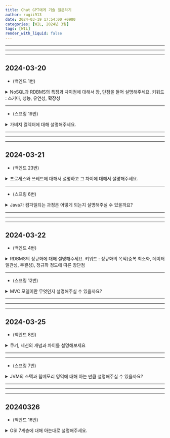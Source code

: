 ```yaml
---
title: Chat GPT에게 기술 질문하기
author: rugii913
date: 2024-03-19 17:54:00 +0900
categories: [WIL, 2024년 3월]
tags: [WIL]
render_with_liquid: false
---
```


---
---
---

## 2024-03-20
- (백엔드 1번)
<details>
<summary>
NoSQL과 RDBMS의 특징과 차이점에 대해서 장, 단점을 들어 설명해주세요. 키워드 : 스키마, 성능, 유연성, 확장성
</summary>
<div markdown="1">

### NoSQL과 RDBMS의 특징과 차이점에 대해서 장, 단점을 들어 설명해주세요.

NoSQL (Not Only SQL)과 관계형 데이터베이스 관리 시스템(RDBMS)은 각각 다른 데이터 모델과 기술을 기반으로 하는 데이터베이스 시스템입니다. 이 둘은 다음과 같은 특징과 차이점이 있습니다.

#### NoSQL의 특징:
1. **비구조화된 데이터**: NoSQL은 비정형 및 반정형 데이터를 저장, 처리하도록 설계되어 있습니다.
2. **분산형 아키텍처**: 대부분의 NoSQL 데이터베이스는 분산 시스템으로 설계되어 있어 확장성이 뛰어나며, 대규모 데이터를 처리할 수 있습니다.
3. **유연한 스키마**: NoSQL은 스키마가 느슨하거나 유연하며, 데이터 구조를 동적으로 변경할 수 있습니다.
4. **고가용성 및 복제**: NoSQL은 복제 및 고가용성을 지원하여 데이터의 안정성과 가용성을 보장합니다.
5. **다양한 모델**: NoSQL에는 다양한 모델이 있으며, 그 중 대표적으로 문서 지향, 키-값, 열 지향, 그래프 등이 있습니다.

#### NoSQL의 장단점:
**장점:**
1. **높은 확장성**: 대규모 데이터 처리 및 분산 환경에서 용이합니다.
2. **유연한 스키마**: 데이터 구조의 동적 변경이 가능하므로 개발 및 유지보수가 용이합니다.
3. **비정형 데이터 처리**: 비구조화된 데이터를 효과적으로 다룰 수 있습니다.
4. **고가용성**: 복제 및 분산 아키텍처로 고가용성을 제공합니다.

**단점:**
1. **일관성 문제**: 일부 NoSQL 시스템은 일관성 모델에서 약간의 제약이 있을 수 있습니다.
2. **학습 곡선**: NoSQL 시스템의 다양성 및 새로운 모델에 대한 학습이 필요할 수 있습니다.
3. **제한된 쿼리 지원**: 관계형 데이터베이스보다 쿼리 기능이 제한적일 수 있습니다.

#### RDBMS의 특징:
1. **정형화된 데이터**: RDBMS는 정형화된 데이터를 관리하며, 엄격한 스키마를 가지고 있습니다.
2. **ACID 특성**: 트랜잭션의 원자성, 일관성, 격리성, 지속성을 보장하는 ACID 특성을 갖습니다.
3. **SQL 쿼리**: 관계형 데이터베이스는 SQL(Structured Query Language)을 사용하여 데이터를 조회, 조작합니다.
4. **일관성 및 무결성**: 관계형 모델은 데이터의 일관성과 무결성을 보장합니다.

#### RDBMS의 장단점:
**장점:**
1. **데이터 일관성 보장**: ACID 특성을 통해 데이터 일관성을 보장합니다.
2. **강력한 쿼리 언어**: SQL을 사용하여 다양한 복잡한 쿼리를 실행할 수 있습니다.
3. **성숙한 기술**: RDBMS는 오랜 기간동안 사용되어 성숙한 기술과 풍부한 지원을 제공합니다.

**단점:**
1. **확장성 제한**: 대규모 데이터 처리 및 분산 환경에서는 확장성이 제한될 수 있습니다.
2. **고정된 스키마**: 스키마 변경이 번거로울 수 있으며, 유연성이 부족할 수 있습니다.
3. **비정형 데이터 처리 어려움**: 비정형 데이터를 다루는 데는 적합하지 않을 수 있습니다.


이처럼 NoSQL과 RDBMS는 각각의 특성에 따라 다른 장단점을 가지고 있으며, 데이터 모델과 요구 사항에 맞게 선택되어야 합니다.

---

### 5줄로 요약해주세요

NoSQL은 비구조화된 데이터를 처리하며, 확장성과 유연성이 뛰어나지만, 일관성 문제와 쿼리 제한이 있습니다. 반면 RDBMS는 정형화된 데이터와 ACID 특성을 가지며, 강력한 SQL 쿼리 언어를 제공하지만, 확장성 제한과 고정된 스키마로 인한 유연성 부족이 있습니다. 선택은 데이터의 구조와 요구 사항에 따라 달라집니다.

---

### NoSQL과 분산형 아키텍처에 대해 설명해주세요

NoSQL은 관계형 데이터베이스 관리 시스템(RDBMS)과는 다른 데이터 모델과 기술을 사용하는 데이터베이스 시스템을 가리킵니다. NoSQL은 "Not Only SQL"의 약자로, 비관계형 데이터베이스 형태를 포함하며, 다양한 종류의 데이터를 저장하고 처리하는 데 유연성을 제공합니다.

분산형 아키텍처는 여러 대의 컴퓨터나 서버에 데이터 처리를 분산하여 수행하는 아키텍처를 의미합니다. 이는 대규모 데이터 처리 및 높은 가용성을 제공하기 위해 사용됩니다.

#### NoSQL의 특징:
1. **비정형 데이터**: NoSQL은 비정형 및 반정형 데이터를 저장하고 처리하기 위해 설계되었습니다.
2. **분산형 아키텍처**: 대부분의 NoSQL 데이터베이스는 분산 시스템으로 설계되어 있어 확장성과 가용성이 뛰어납니다.
3. **유연한 스키마**: NoSQL은 스키마가 유연하거나 동적으로 변경 가능하여 데이터 모델링에 유리합니다.
4. **고가용성 및 복제**: NoSQL은 복제 및 분산 아키텍처를 지원하여 데이터의 안정성과 가용성을 보장합니다.

#### 분산형 아키텍처의 특징:
1. **확장성**: 여러 대의 서버에 작업을 분산하여 수행함으로써 대규모 데이터 처리를 지원합니다.
2. **고가용성**: 여러 서버에 데이터를 복제하여 하나의 서버가 다운될 때 시스템이 계속해서 작동할 수 있도록 보장합니다.
3. **부하 분산**: 작업이 여러 서버로 분산되므로 각 서버의 부하를 분산하여 성능을 향상시킵니다.
4. **데이터 일관성 보장**: 일관성 모델을 사용하여 데이터의 일관성을 보장하고 분산 환경에서의 동기화를 관리합니다.

NoSQL과 분산형 아키텍처는 함께 사용되어 대규모 데이터 처리 및 분산 시스템에서의 가용성과 성능을 향상시키는 데 중요한 역할을 합니다. 이를 통해 현대적인 웹 및 애플리케이션 환경에서 빠르고 안정적인 서비스를 제공할 수 있습니다.

---

### RDBMS에서 분산형 아키텍처를 사용하기 힘든 이유는 무엇인가요

RDBMS에서 분산형 아키텍처를 사용하기 어려운 이유는 여러 가지가 있습니다:

1. **ACID 특성 유지의 어려움**: 관계형 데이터베이스는 ACID(원자성, 일관성, 고립성, 지속성) 특성을 보장하기 위해 설계되었습니다. 데이터 일관성을 유지하기 위해 분산 환경에서 ACID 특성을 유지하는 것은 복잡합니다.

2. **성능 저하**: RDBMS는 일반적으로 단일 서버에서 실행되며, 수직적 확장(Vertical Scaling)에 의존합니다. 따라서 대용량 데이터 처리 및 고가용성을 위해서는 서버의 성능을 향상시키는 것이 유일한 대안이 될 수 있습니다.

3. **데이터 일관성 관리의 어려움**: 분산 환경에서 여러 노드 간에 데이터 일관성을 보장하는 것은 복잡합니다. 복제 및 데이터 동기화 등의 문제를 다루는 것이 필요합니다.

4. **복잡성**: RDBMS를 분산형 아키텍처로 확장하려면 데이터 파티셔닝, 복제, 샤딩 등의 복잡한 기술 및 아키텍처를 구현해야 합니다. 이러한 구현은 추가적인 비용과 관리의 어려움을 초래할 수 있습니다.

5. **커뮤니케이션 오버헤드**: 분산 환경에서 노드 간의 통신은 네트워크 오버헤드를 발생시킵니다. 이로 인해 데이터 접근 및 처리에 지연이 발생할 수 있습니다.

이러한 이유로 RDBMS는 대부분 단일 서버에서 실행되며, 분산형 아키텍처를 사용하기 위해서는 NoSQL 데이터베이스 등의 대안적인 솔루션을 고려하는 것이 일반적입니다.

---

### CAP 이론을 RDBMS 관점에서 알려주세요

CAP 이론은 분산 시스템의 일관성(Consistency), 가용성(Availability), 분할 내성(Partition tolerance) 간의 트레이드오프를 설명하는 이론입니다. 이는 RDBMS 관점에서도 중요한 개념으로 작용합니다.

1. **Consistency (일관성)**:
   - RDBMS는 ACID 특성을 준수하여 데이터 일관성을 보장합니다. 이는 데이터베이스의 상태가 트랜잭션 전후에 일관된 상태를 유지하는 것을 의미합니다.
   - RDBMS에서는 여러 개의 클라이언트가 동일한 데이터베이스에 동시에 접근할 때에도 일관된 결과를 반환하여 데이터 일관성을 유지합니다.

2. **Availability (가용성)**:
   - RDBMS는 높은 가용성을 제공하는데 중점을 두고 설계되었습니다. 일반적으로 클라이언트의 요청에 대해 대부분의 경우 응답을 보장합니다.
   - 이러한 가용성은 서버 또는 데이터베이스의 장애 시간을 최소화하고, 사용자에게 지속적으로 서비스를 제공하는 데 중요합니다.

3. **Partition tolerance (분할 내성)**:
   - RDBMS는 분할 내성을 지원하기 위해 설계되었습니다. 이는 네트워크의 분할이 발생하더라도 시스템이 계속해서 작동할 수 있는 능력을 의미합니다.
   - 데이터베이스 클러스터링 및 복제를 통해 데이터의 분할 및 복제를 관리하여 분할 내성을 달성합니다.

RDBMS는 기본적으로 일관성과 가용성을 동시에 보장하고자 합니다. 그러나 CAP 이론에 따르면 분할 내성이 필요한 분산 시스템에서는 일관성과 가용성을 동시에 보장하는 것은 불가능하며, 두 가지 중 하나를 희생해야 합니다. 따라서 RDBMS도 분산 시스템으로 확장할 때에는 이러한 트레이드오프를 고려하여 설계해야 합니다. 예를 들어, 데이터베이스 복제와 클러스터링을 통해 가용성을 향상시키면서도 데이터 일관성을 유지하는 방법을 고려할 수 있습니다.

---

### 위에서 consistency에 대해 더 설명해주세요

Consistency(일관성)는 데이터베이스 시스템에서 중요한 개념으로, 데이터베이스의 상태가 트랜잭션 전후에 일관된 상태를 유지하는 것을 의미합니다. 이는 다음과 같은 두 가지 측면으로 이해할 수 있습니다:

1. **일관성 조건 (Consistency Condition)**:
   - 데이터베이스에서 트랜잭션이 실행되고 나면, 데이터베이스의 상태는 어떤 일관성 조건을 만족해야 합니다.
   - 예를 들어, 은행 거래에서는 계좌 이체 트랜잭션이 발생할 때 송금 액수가 송금 계좌에서 차감되고 수신 계좌에 입금되어야 합니다. 이것이 일관성 조건을 만족하는 예입니다.

2. **트랜잭션 ACID 특성**:
   - ACID는 트랜잭션 처리의 네 가지 기본 특성을 나타냅니다: Atomicity(원자성), Consistency(일관성), Isolation(고립성), Durability(지속성).
   - 이 중에서 Consistency는 트랜잭션의 실행 전과 실행 후에 데이터베이스의 일관성이 유지되는 것을 의미합니다.
   - 즉, 트랜잭션이 성공적으로 완료되면 데이터베이스는 일관된 상태로 남아 있어야 합니다.

RDBMS는 ACID 특성을 준수하여 데이터 일관성을 보장합니다. 이는 트랜잭션 수준에서 데이터베이스의 일관성을 유지하고, 다중 사용자 간에도 일관된 결과를 보장합니다. 따라서 RDBMS에서는 데이터의 일관성이 항상 중요한 요소로 고려되며, 트랜잭션 처리를 통해 이를 보장합니다.

</div>
</details>

---

- (스프링 19번)
<details>
<summary>
가비지 컬렉터에 대해 설명해주세요.
</summary>
<div markdown="1">

### 가비지 컬렉터에 대해 설명해주세요.

가비지 컬렉터(Garbage Collector)는 프로그램이 동적으로 할당한 메모리 중에서 더 이상 사용되지 않는 객체를 자동으로 식별하여 해제하는 프로세스를 말합니다. 이를 통해 메모리 누수를 방지하고 프로그램의 성능과 안정성을 향상시킵니다. 주요 작업은 다음과 같습니다:

1. **객체 추적**: 가비지 컬렉터는 프로그램이 생성한 모든 객체를 추적하고, 이들이 서로 참조하고 있는지 확인합니다.

2. **사용되지 않는 객체 식별**: 가비지 컬렉터는 더 이상 참조되지 않는 객체들을 식별합니다. 이들 객체는 프로그램이나 어떠한 다른 객체로부터 접근할 수 없는 객체로 간주됩니다.

3. **메모리 해제**: 식별된 사용되지 않는 객체들의 메모리를 해제하여 다시 사용 가능한 공간으로 반환합니다. 이를 통해 메모리 누수를 방지하고 시스템 자원을 효율적으로 활용합니다.

가비지 컬렉터는 다양한 알고리즘과 방법을 사용하여 객체의 생존 여부를 결정하고, 메모리 해제를 수행합니다. 대표적인 알고리즘으로는 Mark and Sweep, Reference Counting, 그리고 Generational 등이 있습니다. 각각의 알고리즘은 각기 다른 장단점을 가지고 있으며, 프로그래밍 언어와 환경에 따라 최적의 알고리즘을 선택하여 사용합니다.

---

### 5줄로 요약해주세요

가비지 컬렉터는 프로그램이 동적으로 할당한 메모리 중에서 사용되지 않는 객체를 자동으로 식별하여 해제하는 프로세스입니다. 이를 통해 메모리 누수를 방지하고 시스템 자원을 효율적으로 관리합니다. 다양한 알고리즘을 사용하여 객체의 생존 여부를 판단하고, 해당되지 않는 객체의 메모리를 자동으로 해제합니다. 가비지 컬렉션은 프로그래머가 명시적으로 메모리 관리를 신경 쓸 필요 없이 안정성과 성능을 향상시킵니다. 종류에는 Mark and Sweep, Reference Counting, Generational 등이 있으며, 각각의 알고리즘은 특정한 상황에 최적화되어 사용됩니다.

---

### 메모리 누수가 무엇인가요

메모리 누수란 프로그램이 동적으로 할당한 메모리를 해제하지 않고 계속해서 보유하고 있는 상태를 말합니다. 즉, 프로그램에서 더 이상 필요하지 않은데도 메모리를 계속해서 소비하는 현상입니다. 이는 메모리가 제한된 리소스이므로, 계속해서 메모리를 누적하면 시스템 성능에 부정적인 영향을 미칠 수 있습니다. 메모리 누수는 보통 다음과 같은 상황에서 발생할 수 있습니다:

1. **할당된 메모리의 해제를 잊은 경우**: 프로그램에서 동적으로 메모리를 할당했지만, 해당 메모리를 해제하지 않은 경우 발생합니다.
2. **의도치 않은 참조**: 프로그램에서 사용 중인 객체를 더 이상 참조하지 않더라도, 다른 객체에서 여전히 참조하는 경우 발생합니다.
3. **루프에 의한 참조**: 객체 간의 순환 참조로 인해 서로가 서로를 계속해서 참조하는 경우 발생합니다.
4. **올바르지 않은 사용 패턴**: 메모리를 할당하고 해제하는 과정에서 오류가 있는 경우 발생할 수 있습니다.

메모리 누수는 프로그램이 실행되는 동안 메모리 사용량이 계속해서 증가하므로, 장기적으로는 시스템의 성능 저하와 심지어는 프로그램의 충돌과 같은 심각한 문제를 초래할 수 있습니다. 따라서 프로그래머는 메모리 관리에 주의를 기울여 메모리 누수를 방지해야 합니다.

---

### Kotlin에서는 어떤 가비지 컬렉터를 사용하나요

Kotlin은 Java Virtual Machine (JVM) 상에서 실행됩니다. 따라서 Kotlin이 사용하는 가비지 컬렉터는 JVM에 의해 제공됩니다. 주로 HotSpot JVM의 가비지 컬렉터 중 하나가 사용되며, HotSpot JVM은 다양한 가비지 컬렉션 알고리즘을 포함하고 있습니다. 이 중에서도 주로 사용되는 것은 G1(Garbage First), CMS(Concurrent Mark-Sweep), Parallel 등이 있습니다.

Kotlin은 JVM 상에서 실행되므로 Java의 가비지 컬렉션 메커니즘을 그대로 사용하며, Kotlin에서 명시적으로 다른 가비지 컬렉션 알고리즘을 선택하거나 구성하는 기능은 없습니다. 따라서 Kotlin 코드를 작성할 때는 Java의 가비지 컬렉터 설정과 관련된 JVM 옵션을 사용하여 성능을 조정하거나 튜닝할 수 있습니다.

---

### hotspot jvm이 무엇인가요

HotSpot JVM은 오라클(Oracle)에서 개발한 자바 가상 머신(Virtual Machine)의 구현 중 하나입니다. HotSpot은 기존의 Sun Microsystems에서 개발한 JVM 코드베이스를 기반으로 오라클이 발전시킨 것입니다. 

HotSpot JVM은 자바 애플리케이션의 실행을 담당하며, Just-In-Time 컴파일러(JIT)와 강력한 최적화 기능을 특징으로 합니다. 이를 통해 코드 실행 속도를 향상시키고 메모리 사용량을 최적화합니다.

HotSpot JVM은 다양한 운영 체제에서 동작하며, 대부분의 자바 애플리케이션과 프레임워크에서 널리 사용됩니다. 또한 다양한 가비지 컬렉션 알고리즘을 지원하여 메모리 관리를 유연하게 조정할 수 있습니다.

자바의 표준 가상 머신 중에서도 성능과 최적화 측면에서 인기 있는 선택 중 하나입니다.

---

### jvm과 jdk는 어떻게 다른가요

JVM과 JDK는 자바 프로그래밍 환경에서 중요한 역할을 하는 두 가지 다른 요소입니다.

1. **JVM (Java Virtual Machine)**:
   - JVM은 자바 가상 머신을 의미하며, 자바 애플리케이션을 실행하는 데 필요한 가상 환경을 제공합니다.
   - JVM은 자바 바이트 코드를 해당 플랫폼의 기계어로 변환하고 실행합니다.
   - 여러 운영 체제에서 동일한 바이트 코드를 실행할 수 있도록 플랫폼 간 이식성을 제공합니다.

2. **JDK (Java Development Kit)**:
   - JDK는 자바 개발 키트를 의미하며, 자바 애플리케이션 및 소프트웨어를 개발하는 데 필요한 도구와 라이브러리를 포함합니다.
   - JDK에는 자바 컴파일러, 디버거, 빌드 도구, 라이브러리 등이 포함되어 있습니다.
   - JDK는 자바 애플리케이션을 개발하고 컴파일하는 데 필요한 모든 구성 요소를 제공합니다.

간단히 말해서, JVM은 자바 애플리케이션을 실행하기 위한 가상 머신이고, JDK는 자바 애플리케이션을 개발하기 위한 개발 키트입니다. JDK에는 JVM도 포함되어 있으므로, JDK를 설치하면 JVM도 함께 제공됩니다.

---

### HotSpot JVM 외 다른 JVM 구현은 어떤 것들이 있나요?

자바 언어의 플랫폼 독립성은 JVM (Java Virtual Machine)에 의해 보장되는데, HotSpot JVM 외에도 다양한 다른 JVM 구현이 존재합니다. 몇 가지 주요한 JVM 구현은 다음과 같습니다:

1. **OpenJ9 (Eclipse OpenJ9)**:
   - IBM에서 개발한 오픈소스 JVM 구현입니다.
   - 가벼운 메모리 풋프린트와 빠른 시작 속도가 특징입니다.
   - 다양한 하드웨어와 운영 체제에서 잘 동작합니다.

2. **GraalVM**:
   - 오라클에서 개발한 다목적 가상 머신 및 JIT 컴파일러입니다.
   - 자바 외의 다양한 언어를 지원하며, 네이티브 이미지로의 컴파일 기능을 제공합니다.
   - 다중 언어 통합 및 실행, 빠른 실행 속도, 쉬운 확장성이 강점입니다.

3. **Azul Zulu JVM**:
   - Azul Systems에서 제공하는 JVM 구현으로, OpenJDK를 기반으로 합니다.
   - 고성능 및 확장 가능한 JVM 구현으로, 대규모 서버 애플리케이션에 적합합니다.

4. **Excelsior JET**:
   - Excelsior LLC에서 개발한 컴파일러를 사용하여 자바 애플리케이션을 네이티브 코드로 변환하는 커머셜 JVM입니다.
   - 메모리 사용량이 작고 실행 속도가 빠르며, 보안 및 배포 측면에서 장점을 가지고 있습니다.

5. **Apache Harmony**:
   - Apache 소프트웨어 재단에서 개발한 오픈소스 JVM 구현입니다.
   - 자바 플랫폼의 다양한 버전을 지원하며, 단순성과 이식성을 강조합니다.
   
이 외에도 다양한 JVM 구현체들이 존재하지만, 위에 언급된 것들은 상용 및 오픈소스 커뮤니티에서 널리 사용되는 주요한 JVM 구현체들입니다.

</div>
</details>

---
---
---

## 2024-03-21

- (백엔드 23번)
<details>
<summary>
프로세스와 쓰레드에 대해서 설명하고 그 차이에 대해서 설명해주세요.
</summary>
<div markdown="1">

### 프로세스와 쓰레드에 대해서 설명하고 그 차이에 대해서 설명해주세요.

프로세스(Process)와 스레드(Thread)는 컴퓨터 시스템에서 실행되는 작업의 단위를 나타냅니다. 이 두 가지는 서로 다른 실행 환경과 특징을 가지고 있습니다.

#### 프로세스(Process):

- 프로세스는 운영체제에서 실행 중인 프로그램의 인스턴스를 나타냅니다.
- 각 프로세스는 독립적인 메모리 공간을 할당받고, 운영체제에 의해 관리됩니다.
- 각 프로세스는 프로그램의 코드, 데이터, 스택, 힙 등을 포함하며, 각각의 프로세스 간에는 데이터를 공유하기 위해 특별한 메커니즘이 필요합니다.
- 프로세스는 운영체제에 의해 독립적으로 스케줄링되며, 각 프로세스는 독립된 메모리 공간에서 실행됩니다.

#### 스레드(Thread):

- 스레드는 프로세스 내에서 실행되는 실행 흐름의 단위를 의미합니다.
- 한 프로세스 내에서 여러 개의 스레드가 동시에 실행될 수 있습니다.
- 스레드는 프로세스의 자원을 공유하며, 같은 주소 공간을 사용합니다.
- 스레드는 프로세스 내에서 생성되며, 하나의 프로세스 내에서 여러 개의 스레드가 동시에 실행될 수 있습니다.

#### 프로세스와 스레드의 차이:

1. **독립성**:
   - 프로세스는 독립적인 메모리 공간을 가지며, 다른 프로세스의 영향을 받지 않습니다. 반면에 스레드는 같은 프로세스 내에서 실행되며, 프로세스의 자원을 공유하므로 서로 영향을 주고 받을 수 있습니다.

2. **자원 공유**:
   - 프로세스는 운영체제에 의해 각각 독립된 메모리 공간을 할당받으므로, 데이터를 공유하기 위해서는 IPC(Inter-Process Communication) 메커니즘을 사용해야 합니다. 반면에 스레드는 같은 프로세스 내에서 실행되며, 프로세스의 자원을 공유하므로 데이터를 공유하기 쉽습니다.

3. **생성 비용**:
   - 프로세스는 생성 및 삭제에 대한 오버헤드가 크며, 시스템 자원을 많이 소비합니다. 반면에 스레드는 프로세스 내에서 생성되며, 프로세스의 자원을 공유하므로 생성 및 삭제 오버헤드가 작습니다.

4. **병렬성**:
   - 프로세스는 다른 프로세스와 병렬로 실행됩니다. 각각의 프로세스는 독립적인 메모리 공간을 가지므로, 여러 프로세스가 동시에 실행될 수 있습니다. 반면에 스레드는 같은 프로세스 내에서 실행되며, 운영체제에 의해 스케줄링되므로 병렬로 실행되는 것처럼 보일 수 있지만, 실제로는 시간 분할(Time-sharing) 방식으로 실행됩니다.

이러한 차이로 인해 프로세스와 스레드는 각각 다른 상황에 적합하게 사용됩니다. 프로세스는 독립적인 작업을 수행하고자 할 때 사용되며, 스레드는 동시에 여러 작업을 수행하고자 할 때 사용됩니다.

</div>
</details>

---

- (스프링 6번)
<details>
<summary>
Java가 컴파일되는 과정은 어떻게 되는지 설명해주실 수 있을까요?
</summary>
<div markdown="1">

### Java가 컴파일되는 과정은 어떻게 되는지 설명해주실 수 있을까요?

Java 프로그램의 컴파일 과정은 다음과 같습니다:

1. **소스 코드 작성**: Java 프로그램은 텍스트 파일 형식의 소스 코드로 작성됩니다. 이 소스 코드는 `.java` 확장자를 가집니다.

2. **컴파일**: 작성된 Java 소스 코드는 Java 컴파일러(javac)를 사용하여 컴파일됩니다. 컴파일러는 소스 코드를 바이트 코드(Bytecode)로 번역합니다. 바이트 코드는 JVM(Java Virtual Machine)에서 실행될 수 있는 중간 언어로, 특정 플랫폼에 종속되지 않습니다. 컴파일 과정에서 발생하는 오류는 컴파일 타임 에러로 간주되며, 이를 수정하여 다시 컴파일해야 합니다. 컴파일된 바이트 코드는 `.class` 확장자를 가집니다.

3. **바이트 코드 실행**: 컴파일된 바이트 코드는 JVM에서 실행됩니다. JVM은 특정 플랫폼에 종속된 실행 환경을 제공하며, 바이트 코드를 해당 플랫폼의 네이티브 코드로 번역하여 실행합니다. 이러한 방식으로 Java 프로그램은 여러 플랫폼에서 동일한 바이트 코드를 실행할 수 있습니다.

4. **런타임 실행**: JVM은 메모리 관리, 스레드 관리, 예외 처리 등의 기능을 담당하며, Java 프로그램이 실행되는 동안 이러한 기능을 제공합니다. 프로그램이 실행되면 JVM은 해당 바이트 코드를 해석하고 실행하며, 필요한 경우 JIT(Just-In-Time) 컴파일러를 사용하여 바이트 코드를 네이티브 코드로 컴파일하여 실행 속도를 향상시킵니다.

이러한 과정을 통해 Java 프로그램은 플랫폼에 독립적인 바이트 코드로 컴파일되고, JVM에서 실행되어 여러 플랫폼에서 동작할 수 있습니다.

</div>
</details>

---
---
---

## 2024-03-22

- (백엔드 4번)
<details>
<summary>
RDBMS의 정규화에 대해 설명해주세요. 키워드 : 정규화의 목적(중복 최소화, 데이터 일관성, 무결성), 정규화 정도에 따른 장단점
</summary>
<div markdown="1">

### RDBMS의 정규화에 대해 정규화의 목적(중복 최소화, 데이터 일관성, 무결성), 정규화 정도에 따른 장단점에 중점을 두어 설명해주세요.

관계형 데이터베이스 관리 시스템(RDBMS)에서 정규화는 데이터베이스 설계의 중요한 부분입니다. 정규화의 주된 목적은 데이터 중복을 최소화하고, 데이터의 일관성 및 무결성을 유지하는 것입니다. 정규화를 통해 데이터베이스는 효율적으로 구조화되어 데이터 관리 및 유지 보수가 용이해집니다. 정규화의 정도는 일반적으로 정규 형태(Normal Forms)로 나뉘며, 각각의 형태는 데이터의 중복성을 줄이고 무결성을 향상시키기 위해 특정 요구 사항을 충족해야 합니다.

#### 정규화의 목적

1. **중복 최소화**: 데이터 중복을 줄여 저장 공간을 효율적으로 사용하고, 중복으로 인한 데이터 불일치의 가능성을 감소시킵니다.
2. **데이터 일관성 유지**: 모든 데이터가 하나의 소스에서만 관리되어 변경 시 일관성을 유지할 수 있습니다.
3. **데이터 무결성 향상**: 데이터베이스 내의 데이터가 정확하고, 완전하며, 신뢰할 수 있는 상태를 유지합니다.

#### 정규화의 단계와 장단점

1. **제1정규형 (1NF)**: 모든 필드의 값이 원자적이어야 하며, 각 컬럼에는 반복되는 그룹이 없어야 합니다.
   - **장점**: 데이터 구조가 단순해지고, 데이터 중복이 줄어듭니다.
   - **단점**: 데이터를 여러 테이블로 분리해야 할 수 있어, 쿼리가 복잡해질 수 있습니다.

2. **제2정규형 (2NF)**: 1NF를 만족하며, 모든 비주요 속성이 기본 키에 완전 함수적으로 종속되어야 합니다.
   - **장점**: 데이터 중복이 더욱 줄어들고, 데이터 무결성이 향상됩니다.
   - **단점**: 더 많은 테이블 분리가 필요하며, 관리가 복잡해질 수 있습니다.

3. **제3정규형 (3NF)**: 2NF를 만족하며, 모든 비주요 속성이 기본 키에만 종속되어야 합니다.
   - **장점**: 데이터 중복이 최소화되며, 업데이트 시 발생할 수 있는 이상 현상을 방지합니다.
   - **단점**: 설계가 더 복잡해지고, 데이터를 통합하는 데 더 많은 쿼리가 필요할 수 있습니다.

4. **보이스/코드 정규형 (BCNF)**: 3NF를 만족하며, 모든 결정자가 후보 키가 되어야 합니다.
   - **장점**: 더 강력한 무결성 규칙을 통해 데이터의 일관성을 유지합니다.
   - **단점**: 매우 복잡한 구조가 될 수 있으며, 실제 환경에서는 이를 모두 적용하기 어려울 수 있습니다.

#### 결론

각 단계별로 정규화를 진행하면서 데이터베이스 설계의 효율성과 유지보수성을 높일 수 있습니다. 그러나 정규화 단계가 진행될수록 데이터베이스 설계의 복잡성과 운영 시의 성능 저하 가능성이 증가할 수 있습니다. 따라서, 실제 데이터베이스 설계 시에는 애플리케이션의 요구사항, 데이터의 사용 빈도, 조회 및 업데이트의 성능 요구사항 등을 종합적으로 고려하여 적절한 정규화 수준을 결정해야 합니다.

- 높은 정규화 수준은 데이터의 중복을 최소화하고 무결성을 강화하는 장점이 있지만, 동시에 조회 성능 저하, 관리의 복잡성 증가, 조인 연산의 빈번한 사용으로 인한 성능 문제를 일으킬 수 있습니다.
- 반면, 낮은 정규화 수준은 데이터의 빠른 접근과 간단한 쿼리 작성을 가능하게 하지만, 중복 데이터의 증가로 인한 공간 비효율성과 데이터 무결성 유지에 대한 도전이 발생할 수 있습니다.

따라서, 개발 초기 단계에서는 높은 정규화를 통해 데이터의 정확성과 무결성을 확보하는 것이 중요하지만, 실제 운영 환경에서의 성능과 유지보수성을 고려하여 필요한 경우 비정규화를 통해 성능을 최적화하는 것도 고려해야 합니다. 이러한 과정을 통해 효율적이고 신뢰할 수 있는 데이터베이스 시스템을 구축할 수 있습니다.

</div>
</details>

---

- (스프링 12번)
<details>
<summary>
MVC 모델이란 무엇인지 설명해주실 수 있을까요?
</summary>
<div markdown="1">

### MVC 모델이란 무엇인지 설명해주세요.

MVC 모델은 소프트웨어 엔지니어링에서 널리 사용되는 디자인 패턴 중 하나입니다. MVC는 Model, View, Controller의 약자로, 애플리케이션을 세 가지 주요 구성 요소로 분리하여 각각의 역할을 명확히 함으로써, 애플리케이션의 개발, 유지보수, 확장성을 향상시키기 위한 방법입니다.

#### 구성 요소

1. **Model (모델)**
   - 애플리케이션의 정보, 데이터 또는 비즈니스 로직을 담당하는 구성 요소입니다.
   - 데이터베이스, 파일 시스템, 객체 또는 애플리케이션의 데이터를 관리하고 처리하는 메서드와 로직을 포함할 수 있습니다.
   - 모델은 직접 사용자 인터페이스를 처리하지 않으며, 데이터 변경이 발생하면 이를 뷰와 컨트롤러에 알릴 수 있습니다.

2. **View (뷰)**
   - 사용자에게 보이는 인터페이스 부분으로, 사용자가 데이터를 보고 상호작용할 수 있는 화면 UI를 담당합니다.
   - HTML, CSS, JavaScript 등을 사용하여 구성될 수 있으며, 사용자에게 정보를 시각적으로 표현합니다.
   - 뷰는 모델로부터 데이터를 받아 사용자에게 보여주지만, 직접 모델을 변경하지는 않습니다. 사용자의 입력은 컨트롤러를 통해 모델로 전달됩니다.

3. **Controller (컨트롤러)**
   - 사용자의 입력과 이벤트를 처리하여 모델과 뷰 사이를 연결하는 역할을 합니다.
   - 사용자의 행동에 따라 모델을 업데이트하고, 모델의 변경 사항을 뷰에 반영하도록 지시합니다.
   - 컨트롤러는 애플리케이션의 흐름을 제어하며, 뷰와 모델 간의 중재자 역할을 합니다.

#### MVC의 장점

- **분리와 재사용성**: MVC는 애플리케이션의 데이터 처리(모델), 사용자 인터페이스(뷰), 그리고 사용자 입력과 이벤트 처리(컨트롤러)를 분리함으로써 각 부분의 재사용성과 관리 용이성을 높입니다.
- **유지보수성**: 각 구성 요소가 독립적인 역할을 수행하기 때문에, 한 부분을 수정하거나 업데이트해도 다른 부분에 미치는 영향이 적어 유지보수성이 향상됩니다.
- **확장성**: 애플리케이션의 규모가 커지더라도, MVC 패턴을 사용하면 기능 추가나 확장이 용이합니다.

MVC 모델은 웹 애플리케이션뿐만 아니라 다양한 소프트웨어 개발 프로젝트에서 널리 적용되고 있으며, 소프트웨어 아키텍처 설계에서 중요한 역할을 하고 있습니다.
</div>
</details>

---
---
---

## 2024-03-25

- (백엔드 8번)
<details>
<summary>
쿠키, 세션의 개념과 차이를 설명해보세요
</summary>
<div markdown="1">

### 쿠키, 세션의 개념과 차이를 설명해주세요

쿠키(Cookies)와 세션(Sessions)은 웹 애플리케이션에서 사용자의 상태를 유지하고 관리하기 위해 사용되는 기술입니다. HTTP 프로토콜은 기본적으로 상태가 없는(stateless) 특성을 가지고 있어, 클라이언트와 서버 간의 각 요청이 독립적으로 처리됩니다. 쿠키와 세션은 이러한 상태 비유지 특성을 보완하여, 사용자의 연속적인 웹 사이트 방문이나 트랜잭션을 추적할 수 있게 해줍니다. 그러나 이 둘은 데이터를 저장하고 관리하는 방식에 있어 몇 가지 중요한 차이점이 있습니다.

#### 쿠키(Cookies)

- **정의**: 쿠키는 서버가 사용자의 웹 브라우저에 저장하는 작은 텍스트 파일입니다. 이 파일에는 사용자의 선호나 로그인 정보와 같은 데이터가 포함될 수 있으며, 웹 사이트에 재방문할 때마다 브라우저가 해당 데이터를 서버에 전송하여 사용자를 식별하거나 설정을 기억할 수 있게 합니다.
- **특징**:
  - 클라이언트 측에 저장됩니다.
  - 각 쿠키는 만료 날짜를 가지며, 설정에 따라 브라우저 세션 종료 시 삭제되거나 지정된 기간 동안 유지될 수 있습니다.
  - 개별 쿠키는 작은 데이터 조각만 저장할 수 있으며(일반적으로 4KB 제한), 보안에 민감한 정보를 저장하기에는 적합하지 않을 수 있습니다.

#### 세션(Sessions)

- **정의**: 세션은 서버에서 사용자 정보를 저장하는 방식으로, 서버는 사용자마다 고유한 세션 ID를 할당합니다. 이 ID는 클라이언트와 서버 간 통신에서 사용자를 식별하는 데 사용되며, 일반적으로 쿠키를 통해 클라이언트에 전송됩니다.
- **특징**:
  - 서버 측에 저장됩니다.
  - 세션은 사용자가 브라우저를 닫거나 로그아웃을 할 때까지 유지되며, 서버에 설정된 타임아웃 기간 동안 활동이 없으면 만료될 수 있습니다.
  - 사용자별로 많은 양의 데이터를 안전하게 저장할 수 있으며, 세션 ID를 통해 서버가 사용자를 식별합니다.

#### 쿠키와 세션의 차이점

- **저장 위치**: 쿠키는 사용자의 컴퓨터(클라이언트 측)에 저장되며, 세션은 웹 서버(서버 측)에 저장됩니다.
- **보안**: 세션은 쿠키에 비해 보안적으로 우수합니다. 세션 데이터는 서버에 저장되므로 직접적인 클라이언트 접근이 불가능합니다. 반면, 쿠키는 클라이언트에 파일로 저장되기 때문에 탈취나 조작의 위험이 있습니다.
- **수명**: 쿠키는 개발자가 설정한 만료 날짜에 따라 유지되지만, 세션은 사용자가 브라우저를 닫거나 세션이 타임아웃 될 때까지만 유지됩니다.
- **리소스**: 세션은 서버의 리소스를 사용하므로, 많은 양의 데이터를 처리하거나 대량의 사용자를 관리할 때 서버에 부하를 줄 수 있습니다. 각 사용자별로 서버 메모리에 세션 데이터를 저장해야 하기 때문에, 사용자가 많아질수록 그만큼 서버의 메모리 사용량도 증가합니다. 반면, 쿠키는 사용자의 브라우저에 데이터를 저장하므로 서버 자원의 사용은 적지만, 네트워크 대역폭을 사용하여 서버와 클라이언트 간에 데이터를 전송해야 합니다.

- **활용 시나리오**: 쿠키는 주로 사용자의 선호, 로그인 상태 등을 장기간 유지하기 위해 사용되며, 세션은 보안이 중요한 정보나 변동이 잦은 데이터를 관리하는 데 적합합니다. 예를 들어, 쇼핑 카트 정보나 사용자 인증 정보 같은 경우는 서버 측에서 세션을 통해 관리하는 것이 좋습니다.

- **스케일링 문제**: 클라우드 환경이나 대규모 분산 시스템에서는 세션 관리가 중요한 이슈가 될 수 있습니다. 여러 서버에 걸쳐 세션을 일관되게 유지하기 위해서는 세션 정보를 중앙 데이터베이스나 인메모리 데이터 스토어(예: Redis, Memcached)에 저장하여 세션 정보를 공유하는 방법이 필요합니다.

- **성능과 최적화**: 쿠키를 너무 많이 사용하거나 크기가 큰 쿠키를 사용하면, 모든 HTTP 요청마다 해당 데이터가 서버와 클라이언트 간에 전송되어 네트워크 효율성이 떨어질 수 있습니다. 세션을 사용할 때는 세션 데이터의 크기와 수명을 적절히 관리하여 서버의 부하를 최소화해야 합니다.

- **프라이버시 및 규제 준수**: 쿠키를 사용할 때는 사용자의 프라이버시 보호와 관련된 법적 요구사항(예: GDPR)을 준수해야 합니다. 사용자로부터 쿠키 사용에 대한 동의를 받는 것은 이제 웹 사이트 운영의 필수적인 부분이 되었습니다.

쿠키와 세션은 각각의 특성과 장단점을 가지고 있으며, 이를 이해하고 적절하게 활용하는 것이 웹 애플리케이션의 보안, 성능, 사용자 경험을 최적화하는 데 중요합니다. 상황에 따라 쿠키만 사용하거나 세션만 사용하거나, 또는 두 기술을 혼합하여 사용할 수 있으며, 각각의 방법을 통해 사용자 상태 관리 및 인증 처리 등의 필요를 충족시킬 수 있습니다.

</div>
</details>

---
---

- (스프링 7번)
<details>
<summary>
JVM의 스택과 힙메모리 영역에 대해 아는 만큼 설명해주실 수 있을까요?
</summary>
<div markdown="1">

### JVM의 스택과 힙메모리 영역에 대해 설명해주세요

자바 가상 머신(Java Virtual Machine, JVM)은 자바 애플리케이션을 실행하기 위한 환경을 제공합니다. JVM은 여러 메모리 영역을 가지고 있으며, 그 중 스택(Stack) 메모리 영역과 힙(Heap) 메모리 영역은 자바 프로그램의 실행과 직접적으로 관련된 중요한 영역입니다. 이 두 메모리 영역은 각기 다른 목적과 특성을 가지고 있으며, 자바 프로그램의 성능과 안정성에 영향을 미칩니다.

#### 스택(Stack) 메모리 영역

스택 메모리 영역은 자바 프로그램의 실행 과정에서 임시로 발생하는 기본 타입의 변수값들과 객체의 참조변수들을 저장합니다. 메소드 호출 시마다 각 메소드 별로 스택 프레임이 생성되어, 로컬 변수와 실행과정에서의 부가적인 정보가 저장되며, 메소드가 종료되면 해당 스택 프레임은 스택에서 제거됩니다.

- **특징**:
  - 스택 메모리는 스레드마다 별도로 존재합니다. 즉, 각 스레드는 자신만의 스택을 가집니다.
  - 스택 메모리 영역은 Last In First Out(LIFO) 방식으로 데이터를 관리합니다.
  - 메소드의 호출과 종료에 따라 동적으로 데이터가 추가되고 제거되므로, 메모리 관리가 비교적 단순합니다.
  - 스택 오버플로우(Stack Overflow)는 이 영역에서 발생할 수 있는 오류 중 하나로, 스택 메모리가 허용하는 범위를 초과하여 데이터를 저장하려 할 때 발생합니다.

#### 힙(Heap) 메모리 영역

힙 메모리 영역은 프로그램의 런타임 동안 동적으로 할당된 객체와 배열이 저장되는 곳입니다. 이 영역에 저장된 데이터는 스택 메모리 영역의 변수나 다른 객체에서 참조됩니다. JVM의 가비지 컬렉터(Garbage Collector)는 힙 영역을 관리하며, 더 이상 참조되지 않는 객체를 정기적으로 찾아내어 메모리를 회수합니다.

- **특징**:
  - 힙 메모리는 애플리케이션 전체에서 공유되며, 모든 스레드가 접근할 수 있습니다.
  - 동적으로 할당되므로, 객체의 크기나 생명 주기에 제한이 없으며, 프로그램의 실행 과정에서 할당 및 해제가 자유롭습니다.
  - 가비지 컬렉션의 대상 영역으로, 더 이상 사용되지 않는 객체의 메모리를 자동으로 관리합니다.
  - 힙 메모리의 과도한 사용이나 가비지 컬렉터의 비효율적인 관리는 메모리 누수(Memory Leak)나 성능 저하로 이어질 수 있습니다.

#### 결론

스택과 힙 메모리 영역은 JVM에서 서로 다른 목적과 특성을 가지며, 자바 애플리케이션의 성능과 안정성에 중요한 역할을 합니다. 스택은 각 스레드의 메소드 호출과 로컬 변수를 관리하는 데 사용되며, 힙은 애플리케이션 전체의 동적으로 할당된 객체와 배열을 저장하는 데 사용됩니다. 이 두 영역의 효율적인 사용과 관리는 자바 애플리케이션의 성능 최적화와 메모리 관리 측면에서 매우 중요합니다.

- **힙 메모리**는 크게 두 부분으로 나누어 관리됩니다: **Young Generation**과 **Old Generation**. Young Generation은 새로 생성된 객체가 할당되는 곳이며, 여기서 살아남은 객체들은 Old Generation으로 이동하게 됩니다. 이 구분은 가비지 컬렉션의 효율성을 높이기 위한 것으로, 대부분의 객체는 Young Generation에서 생명 주기가 끝나게 됩니다.

- **가비지 컬렉션(Garbage Collection)**은 힙 메모리 영역에서 사용되지 않는 객체를 자동으로 검출하고 삭제하는 프로세스입니다. 이 과정은 메모리의 효율적인 사용을 보장하며, 개발자가 메모리 관리에 드는 노력을 줄일 수 있게 해줍니다. 그러나 가비지 컬렉션의 실행 시점과 지속 시간은 애플리케이션의 성능에 영향을 줄 수 있으므로, 적절한 가비지 컬렉터의 선택과 튜닝이 중요합니다.

- **스택 메모리 오류**와 **힙 메모리 오류**는 애플리케이션 설계 및 구현 시 주의해야 할 중요한 부분입니다. 스택 오버플로우는 재귀 호출이 과도하게 발생하는 등 스택 영역을 넘어서는 경우 발생하며, 힙 영역에서는 메모리 누수로 인해 사용 가능한 메모리가 점점 줄어들어 `OutOfMemoryError`가 발생할 수 있습니다.

- **메모리 관리 최적화**를 위해 개발자는 적절한 데이터 구조 선택, 객체의 생명 주기 관리, 메모리 누수를 방지하기 위한 코드 작성 방식 등을 고려해야 합니다. 또한, 프로파일링 도구를 사용하여 애플리케이션의 메모리 사용 패턴을 분석하고, 필요한 경우 가비지 컬렉션 로그를 분석하여 시스템의 성능을 모니터링하는 것이 좋습니다.

스택과 힙 메모리 영역의 이해는 자바 애플리케이션의 효과적인 메모리 관리와 최적화 전략을 수립하는 데 기초를 제공합니다. 따라서 자바 개발자에게는 이 두 메모리 영역의 특성과 관리 방법을 정확히 이해하고 활용하는 능력이 필수적입니다.

</div>
</details>

---
---
---

## 20240326

- (백엔드 16번)
<details>
<summary>
OSI 7계층에 대해 아는대로 설명해주세요.
</summary>
<div markdown="1">

### OSI 7계층에 대해 설명해주세요.

OSI(Open Systems Interconnection) 7계층 모델은 네트워크 통신 과정을 이해하기 위해 국제표준화기구(ISO)에 의해 개발된 개념적 프레임워크입니다. 이 모델은 네트워크 통신을 7개의 계층으로 나누어, 각 계층이 수행하는 역할과 기능을 명확하게 정의합니다. OSI 7계층 모델을 통해 네트워크 장비와 프로토콜의 설계 및 개발 과정이 표준화되며, 다양한 네트워크 기술과 프로토콜 간의 상호 운용성이 향상됩니다.

#### OSI 7계층의 각 계층

1. **물리 계층(Physical Layer)**
   - 데이터 전송의 가장 기초가 되는 계층으로, 물리적인 매체를 통해 비트 스트림을 전송합니다. 이 계층은 케이블, RJ45, 광섬유 등 물리적인 전송 매체와 전기적 신호 전송 방법을 다룹니다.

2. **데이터 링크 계층(Data Link Layer)**
   - 네트워크 상에서 물리적으로 인접한 장치 간의 데이터 전송을 담당합니다. 프레임 단위의 데이터 전송, 오류 검출 및 수정, 흐름 제어 등을 수행하며, MAC 주소를 사용하여 통신합니다.

3. **네트워크 계층(Network Layer)**
   - 다양한 네트워크 간의 데이터 전송 및 라우팅을 담당합니다. 이 계층에서는 데이터 패킷의 송수신과 경로 선택(라우팅)이 이루어지며, IP 주소를 기반으로 통신합니다.

4. **전송 계층(Transport Layer)**
   - 종단 간(End-to-End) 사용자 간의 신뢰성 있는 데이터 전송을 책임집니다. 이 계층은 데이터의 분할, 전송, 재조립을 관리하며, TCP/UDP 프로토콜을 사용하여 통신합니다.

5. **세션 계층(Session Layer)**
   - 통신 세션을 관리하며, 데이터 교환의 시작과 종료를 제어합니다. 이 계층은 두 장치 간의 대화 제어와 동기화를 담당합니다.

6. **표현 계층(Presentation Layer)**
   - 데이터의 표현 방식을 관리하며, 애플리케이션 계층으로부터 받은 데이터를 네트워크에서 전송할 수 있는 형태로 변환하거나, 그 반대의 과정을 수행합니다. 이 계층에서는 데이터 압축, 암호화, 변환 등이 이루어집니다.

7. **응용 계층(Application Layer)**
   - 사용자와 가장 밀접한 계층으로, 사용자가 네트워크에 접근할 수 있도록 하는 서비스를 제공합니다. 이메일, 파일 전송, 웹 브라우징과 같은 응용 프로그램이 이 계층에 속합니다.

각 OSI 계층은 하위 계층의 기능을 바탕으로 상위 계층의 기능을 지원하며, 상호 독립적으로 작동합니다. 이러한 계층화는 네트워크 기술의 이해를 돕고, 문제가 발생했을 때 문제의 원인을 파악하고 해결하는 데 도움을 줍니다. 각 계층은 자신만의 역할과 책임을 가지고 있으며, 특정 계층에서 발생한 문제는 그 계층 내에서 해결될 수 있어야 합니다. 이렇게 계층화된 구조 덕분에 네트워크 설계와 관리, 그리고 다양한 네트워크 기술과 프로토콜의 통합 및 발전이 용이해집니다.

### OSI 모델의 중요성

- **표준화**: OSI 7계층 모델은 네트워크 통신에 대한 국제적인 표준을 제공합니다. 이는 다양한 제조사의 하드웨어와 소프트웨어가 서로 호환될 수 있도록 돕습니다.
- **단순화**: 복잡한 네트워크 통신 과정을 작은 단위로 나누어 이해할 수 있게 함으로써, 네트워크 설계와 문제 해결 과정을 단순화합니다.
- **모듈화**: 각 계층은 독립적으로 작동하며, 특정 계층의 기술이 변경되어도 다른 계층에 영향을 주지 않습니다. 이는 네트워크 기술의 발전을 촉진하고 새로운 기술의 통합을 용이하게 합니다.
- **상호 운용성**: 서로 다른 네트워크 시스템 간의 통신을 가능하게 하여, 전 세계적으로 네트워크 기기와 서비스가 상호 연결될 수 있도록 합니다.
- **보안**: 데이터 전송 과정에서의 보안을 각 계층에서 고려할 수 있게 하며, 특히 세션 계층, 표현 계층, 응용 계층에서의 암호화와 인증 기술을 통해 데이터의 안전한 전송을 지원합니다.

### OSI 모델과 현실

실제 네트워크 환경에서는 OSI 7계층 모델이 이론적인 틀로 사용되며, 모든 네트워크 프로토콜이나 기술이 엄격하게 이 모델을 따르지는 않습니다. 예를 들어, 인터넷 프로토콜 스위트(TCP/IP)는 OSI 모델보다 먼저 개발되었으며, OSI 모델의 7계층과 완벽하게 일치하지 않는 4계층 구조를 가집니다. 그러나 OSI 모델은 네트워크를 이해하고 설명하는 데 있어 여전히 유용한 프레임워크로 널리 인정받고 있습니다.

OSI 7계층 모델의 개념적 이해는 네트워크 전문가뿐만 아니라, 네트워크와 관련된 다양한 분야의 전문가들에게도 중요한 기초 지식을 제공합니다.

---
---

- (스프링 25번)
<details>
<summary>
인터페이스와 추상클래스의 차이를 설명해주세요
</summary>
<div markdown="1">

### Kotlin에서 인터페이스와 추상클래스의 차이를 설명해주세요

Kotlin에서 인터페이스(Interface)와 추상클래스(Abstract Class)는 모두 추상화를 제공하는 방법입니다. 즉, 일부 기능을 클래스에 구현을 강제하여 클래스 설계를 보다 체계적으로 할 수 있게 돕습니다. 그러나 이 둘은 사용 목적과 특징에서 차이가 있습니다.

#### 인터페이스(Interface)

인터페이스는 특정 클래스가 구현해야 하는 메서드의 명세를 정의합니다. 인터페이스는 구현을 포함할 수 없었지만, Kotlin에서는 default implementation을 허용합니다. 이는 인터페이스 내에 메서드 구현을 포함시킬 수 있음을 의미하며, 클래스는 이러한 인터페이스를 구현하고 필요한 메서드를 오버라이드할 수 있습니다.

- **특징**:
  - 인터페이스는 상태(속성)를 가질 수 없습니다. → 이 부분 잘못된 듯, 필드는 갖지 못하는데, 프로퍼티는 가질 수 있음
  - 하나의 클래스가 여러 인터페이스를 구현할 수 있습니다.
  - 인터페이스는 다른 인터페이스를 상속할 수 있지만, 클래스를 상속할 수는 없습니다.
  - Default implementation을 제공할 수 있어, 구현하는 클래스에서 이를 재정의할 필요가 없을 수도 있습니다.

#### 추상클래스(Abstract Class)

추상클래스는 완전하지 않은 클래스로서, 하나 이상의 추상 메서드(구현이 없는 메서드)를 포함할 수 있습니다. 추상 클래스는 인스턴스화할 수 없으며, 추상 클래스를 상속받는 하위 클래스에서 추상 메서드를 구현해야 합니다.

- **특징**:
  - 추상 클래스는 상태(속성)를 가질 수 있습니다.
  - 하나의 클래스는 하나의 추상 클래스만 상속받을 수 있습니다(단일 상속).
  - 추상 클래스는 비추상(구현된) 메서드를 포함할 수 있습니다.
  - 추상 클래스를 사용하면 하위 클래스의 공통 구현을 추상 클래스에 넣어 코드 중복을 줄일 수 있습니다.

#### 인터페이스와 추상클래스의 차이점

- **상속과 구현**: 클래스는 여러 인터페이스를 구현할 수 있지만, 추상 클래스는 단 하나만 상속할 수 있습니다.
- **상태 관리**: 인터페이스는 상태(필드)를 유지할 수 없지만, 추상 클래스는 상태를 가질 수 있습니다.
- **메서드 구현**: 인터페이스는 Kotlin에서는 default implementation을 허용하지만, 전통적으로는 구현을 포함할 수 없습니다. 반면, 추상 클래스는 구현된 메서드와 구현되지 않은 메서드를 모두 포함할 수 있습니다.

#### 사용 시나리오

- **인터페이스**: 여러 클래스들이 같은 인터페이스를 공유해야 하지만, 서로 관련이 없을 경우 사용합니다. 예를 들어, 다양한 종류의 클래스가 동일한 액션을 수행해야 하는 경우 인터페이스를 정의하여 각 클래스에서 이를 구현하도록 할 수 있습니다.
- **추상클래스**: 여러 클래스들 사이에 공통적인 코드가 많거나, 일부 공통의 기능을 제공하면서도 일부는 하위 클래스에서 구현하게 하고 싶을 때 사용합니다. 상태를 공유해야 하는 경우에도 추상 클래스를 사용합니다.

Kotlin에서 인터페이스와 추상 클래스를 사용함으로써, 설계의 유연성을 높이고 코드의 재사용성을 개선할 수 있습니다

---

### Java에서 인터페이스와 추상클래스의 차이를 설명해주세요

Java에서 인터페이스(Interface)와 추상클래스(Abstract Class)는 코드의 재사용성을 높이고, 다형성을 구현하는 데 중요한 역할을 합니다. 이 두 구성 요소는 추상화를 제공하지만, 그 사용법과 목적에는 차이가 있습니다.

#### 인터페이스(Interface)

인터페이스는 모든 메서드가 기본적으로 추상 메서드(Java 8 이전)인 특별한 형태의 클래스입니다. 인터페이스는 특정 작업을 수행하기 위한 메서드 명세를 제공하며, 이를 구현하는 클래스는 인터페이스에 정의된 모든 메서드를 구현해야 합니다.

- **특징**:
  - 인터페이스는 상태(필드)를 가질 수 없습니다(상수는 예외).
  - Java 8부터는 default 메서드와 static 메서드를 인터페이스에 포함시킬 수 있어, 구현을 제공할 수 있게 되었습니다.
  - 하나의 클래스가 여러 인터페이스를 구현할 수 있습니다.
  - 인터페이스는 다른 인터페이스를 상속할 수 있지만, 클래스를 상속할 수는 없습니다.

#### 추상클래스(Abstract Class)

추상클래스는 하나 이상의 추상 메서드(구현이 없는 메서드)를 포함하거나 포함하지 않는 클래스입니다. 추상클래스는 직접 인스턴스화할 수 없으며, 상속받는 하위 클래스에서 추상 메서드를 구현해야 합니다.

- **특징**:
  - 추상 클래스는 상태(필드)와 비추상(구현된) 메서드를 포함할 수 있습니다.
  - 하나의 클래스는 하나의 추상 클래스만 상속받을 수 있습니다(단일 상속).
  - 추상 클래스는 하위 클래스에게 특정 메서드를 구현하도록 강제할 수 있으며, 공통의 코드를 추상 클래스에 구현하여 중복을 줄일 수 있습니다.
  - 추상 클래스를 사용하면, 추상 클래스를 상속받는 모든 하위 클래스가 특정 인터페이스를 공유한다는 점을 명시적으로 표현할 수 있습니다.

#### 인터페이스와 추상클래스의 차이점

- **목적**: 인터페이스는 다양한 구현을 갖는 "할 수 있는 것(능력)"에 초점을 맞춥니다. 반면, 추상 클래스는 "하는 방법"에 대한 기본적인 구현을 제공하며, 일부 메서드의 구현을 하위 클래스에 위임합니다.
- **사용 사례**: 인터페이스는 여러 클래스가 동일한 방법으로 호출될 수 있는 공통된 동작을 정의할 때 사용됩니다. 추상 클래스는 여러 클래스 간에 공통적인 메서드나 필드를 공유할 때 사용됩니다.
- **유연성**: 인터페이스를 사용하면, 하나의 클래스가 여러 인터페이스를 구현할 수 있어 더 많은 유연성을 제공합니다. 추상 클래스는 단일 상속만 가능하므로 유연성이 인터페이스보다는 떨어질 수 있습니다.
- **상태 관리**: 추상 클래스는 내부 상태(필드)를 가질 수 있지만, 인터페이스는 상태를 가질 수 없습니다(Java 8 이후로는 정적 필드를 제외하고).

Java에서 인터페이스와 추상 클래스를 적절히 사용함으로써, 코드의 재사용성을 높이고, 유지보수성을 개선할 수 있습니다. 각각의 사용 사례와 요구 사항에 맞게 인터페이스와 추상 클래스를 선택하여 사용하는 것이 중요합니다.

- **상속 및 구현**: 클래스는 여러 인터페이스를 구현할 수 있으며, 동시에 하나의 추상 클래스만 상속받을 수 있습니다. 이는 다형성을 구현하는 데 있어서 인터페이스가 제공하는 유연성과 추상 클래스가 제공하는 공통의 구현 사이에서 선택할 수 있음을 의미합니다.
- **디자인 철학**: 인터페이스는 주로 "어떤 작업을 할 수 있는가"에 대한 계약을 정의하는 데 사용되며, 추상 클래스는 "어떻게 수행되어야 하는가"에 대한 기본적인 방법론을 제공합니다. 따라서, 인터페이스는 다양한 구현이 가능한 기능의 집합을 정의하는 데 적합하고, 추상 클래스는 재사용 가능한 코드의 기반을 마련하고자 할 때 유용합니다.
- **호환성**: 기존 코드를 변경하지 않고 새로운 기능을 추가해야 하는 경우, 인터페이스는 default 메서드를 통해 새로운 메서드를 추가함으로써 확장성을 제공합니다. 추상 클래스의 경우, 새로운 메서드를 추가하면 모든 하위 클래스가 이를 구현하거나 오버라이드해야 할 필요가 있을 수 있습니다.
- **초기 설계 고려사항**: 애플리케이션의 초기 설계 단계에서는 미래의 확장성과 유연성을 고려하여 인터페이스와 추상 클래스를 적절히 혼합하여 사용하는 것이 좋습니다. 인터페이스로는 시스템에서 필요로 하는 다양한 역할을 정의하고, 추상 클래스를 통해 이러한 역할을 수행하는 데 필요한 공통의 로직을 구현할 수 있습니다.

Java에서 인터페이스와 추상 클래스의 사용은 객체 지향 프로그래밍의 핵심 요소 중 하나입니다. 각각의 특징을 잘 이해하고 상황에 맞게 적용함으로써, 보다 견고하고 유지보수가 용이한 코드를 작성할 수 있습니다.

---

### Java에서 인터페이스와 추상클래스의 차이를 설명해주세요

- 참고 <https://devfunny.tistory.com/771>

Kotlin에서 필드와 프로퍼티의 개념은 자바와 다르게 취급되며, 특히 프로퍼티에 더 많은 중점을 둡니다. 이는 Kotlin의 설계 철학 중 하나로, 보다 간결하고 효율적인 코드 작성을 장려하기 위함입니다.

#### 프로퍼티(Properties)

Kotlin에서 프로퍼티는 클래스의 주요 구성 요소 중 하나입니다. 프로퍼티는 필드와 게터(getter), 세터(setter) 메서드를 캡슐화하여 하나의 단위로 관리합니다. 이는 Kotlin이 자바의 필드와 메서드에 비해 더 고수준의 추상화를 제공한다는 것을 의미합니다.

- **프로퍼티 정의**: Kotlin에서는 프로퍼티를 간단하게 정의할 수 있습니다. 게터와 세터는 필요에 따라 자동으로 생성되거나, 사용자가 커스텀하게 정의할 수도 있습니다.
  ```kotlin
  class Person {
      var name: String = "John Doe" // 프로퍼티에 자동으로 게터와 세터가 제공됩니다.
  }
  ```
- **접근자**: 기본적으로 프로퍼티에 대한 접근자(getter)와 변경자(setter)가 자동으로 생성됩니다. 프로퍼티의 가시성이나 기타 요구 사항에 따라 이러한 접근자를 커스터마이징할 수 있습니다.
- **백킹 필드**: Kotlin에서 프로퍼티는 필요한 경우 내부적으로 백킹 필드(backing field)를 사용합니다. 이는 프로퍼티의 값을 저장하는 데 사용되는 필드입니다. `field` 식별자를 통해 접근할 수 있으며, 주로 게터나 세터에서 사용됩니다.

#### 필드(Fields)

자바에서 필드는 클래스의 상태를 저장하는 변수를 의미합니다. Kotlin에서는 필드가 직접적으로 사용되기보다는 프로퍼티에 의해 감싸져서 사용됩니다. Kotlin 코드 내에서 필드를 직접 정의하고 사용하는 대신, 프로퍼티를 통해 간접적으로 필드의 역할을 수행하게 됩니다.

- **백킹 필드 사용**: Kotlin에서 필드는 보통 백킹 필드 형태로 존재합니다. 백킹 필드는 프로퍼티의 값을 저장하는 데 사용되며, 직접적으로 접근하거나 수정하는 대신 프로퍼티의 게터와 세터를 통해 간접적으로 접근하거나 수정합니다.

#### 결론

Kotlin에서의 프로퍼티는 자바의 필드와 게터/세터 메서드를 보다 간결하고 효율적으로 대체합니다. 프로퍼티를 통해 Kotlin은 데이터를 저장하고 접근하는 메커니즘을 캡슐화하고 추상화하여, 사용자가 보다 쉽게 데이터를 관리할 수 있게 돕습니다. 필드는 주로 백킹 필드 형태로 프로퍼티와 함께 사용되며, 직접적으로 사용되는 경우는 드뭅니다. 이러한 차이점은 Kotlin의 현대적인 프로그래밍 언어로서의 특성과 편리함을 반영합니다.

</div>
</details>


---
---
---

## 20240327

- (백엔드 9번)
<details>
<summary>
TCP/UDP에 대해서 설명해주세요.
</summary>
<div markdown="1">

### TCP/UDP에 대해서 설명해주세요.

TCP(Transmission Control Protocol)와 UDP(User Datagram Protocol)는 인터넷 상에서 데이터를 전송하는 데 사용되는 두 가지 주요 프로토콜입니다. 이들은 네트워크 계층의 IP(Internet Protocol) 위에서 작동하여 애플리케이션 간의 데이터 전송을 담당합니다. TCP와 UDP는 각각 고유한 특성과 사용 사례를 가지고 있으며, 이에 따라 특정 상황에서 더 적합한 프로토콜을 선택할 수 있습니다.

#### TCP(Transmission Control Protocol)

TCP는 연결 지향적이고 신뢰할 수 있는 데이터 전송 서비스를 제공합니다. 데이터를 세그먼트로 분할하여 전송하고, 목적지에서는 이를 다시 조립하여 원본 데이터를 복원합니다.

- **특징**:
  - **신뢰성**: 데이터가 손실, 중복, 손상 없이 정확한 순서대로 전송됨을 보장합니다.
  - **연결 지향**: 통신을 시작하기 전에 송신자와 수신자 간의 연결 설정이 필요합니다. 이 과정에서 3-way handshake를 통해 연결을 수립합니다.
  - **흐름 제어 및 혼잡 제어**: 네트워크의 혼잡 상태나 수신 측의 처리 능력을 고려하여 데이터 전송 속도를 조절합니다.
  - **사용 사례**: 웹 브라우징(HTTP), 이메일(SMTP, POP3), 파일 전송(FTP) 등 신뢰성이 중요한 애플리케이션에서 주로 사용됩니다.

#### UDP(User Datagram Protocol)

UDP는 연결 없이 데이터를 전송하는 프로토콜로, 가능한 한 빠른 데이터 전송을 목표로 합니다. TCP에 비해 신뢰성이나 데이터 순서 보장 기능은 없지만, 오버헤드가 적고 처리 속도가 빠르다는 장점이 있습니다.

- **특징**:
  - **비연결성**: 사전에 연결 설정 과정 없이 데이터를 바로 전송합니다.
  - **경량 프로토콜**: TCP에 비해 헤더 구조가 간단하며, 흐름 제어나 혼잡 제어 기능이 없어 처리 속도가 빠릅니다.
  - **신뢰성 없는 전송**: 데이터의 순서, 손실, 중복에 대한 처리가 없으므로, 애플리케이션 레벨에서 별도의 처리가 필요할 수 있습니다.
  - **사용 사례**: 실시간 스트리밍, 온라인 게임, VoIP(Voice over IP) 등 실시간성이 중요하거나 일부 데이터 손실이 허용되는 애플리케이션에서 주로 사용됩니다.

#### TCP와 UDP의 선택

TCP와 UDP 중 어떤 프로토콜을 사용할지는 애플리케이션의 요구 사항에 따라 결정됩니다. 신뢰성과 데이터의 정확한 순서가 중요한 경우 TCP를, 최소한의 지연과 빠른 전송이 필요한 경우 UDP를 선택하는 것이 일반적입니다. 때로는 두 프로토콜의 특성을 조합한 새로운 프로토콜이나 기술이 개발되어 특정 상황에서 사용되기도 합니다.

---
---

- (스프링 8번)
<details>
<summary>
클래스와 인스턴스의 차이에 대해 설명해주실 수 있을까요?
</summary>
<div markdown="1">

### 클래스와 인스턴스의 차이에 대해 설명해주실 수 있을까요?

클래스와 인스턴스는 객체 지향 프로그래밍(Object-Oriented Programming, OOP)의 핵심 개념으로, 서로 밀접하게 연관되어 있으면서도 명확한 차이를 가집니다.

#### 클래스(Class)

클래스는 객체를 생성하기 위한 템플릿 또는 설계도입니다. 클래스는 객체의 기본 형태를 정의하며, 해당 객체가 가지게 될 상태(속성, 필드)와 행동(메서드, 함수)을 명세합니다. 클래스는 추상화를 통해 실제 세계의 개념이나 사물을 소프트웨어 내에서 모델링하도록 도와줍니다.

예를 들어, "자동차"라는 클래스를 정의할 때, 해당 클래스는 자동차가 가질 수 있는 속성(브랜드, 색상, 속도 등)과 메서드(가속하기, 멈추기 등)를 포함할 것입니다. 이러한 클래스 정의를 통해 실제 자동차 객체의 공통적인 특징과 기능을 추상화하고 표현합니다.

#### 인스턴스(Instance)

인스턴스는 클래스에 정의된 내용을 바탕으로 생성된 실제 객체입니다. 클래스는 실체가 없는 템플릿에 불과하지만, 인스턴스는 메모리 상에 할당되어 실제로 작동하는 데이터와 메서드를 가지는 구체적인 엔티티입니다. 각 인스턴스는 독립적인 상태를 가지며, 동일한 클래스로부터 생성되었더라도 각각의 속성 값이 다를 수 있습니다.

"자동차" 클래스를 예로 들면, 여러분은 이 클래스의 인스턴스를 생성하여 "내 자동차"라는 구체적인 자동차 객체를 가질 수 있습니다. 이 인스턴스는 클래스에 정의된 속성과 메서드를 실제 값과 동작으로 가지게 됩니다(예: 브랜드가 "현대", 색상이 "빨간색"인 자동차).

#### 클래스와 인스턴스의 차이

- **정의**: 클래스는 객체의 설계도이며, 인스턴스는 그 설계도를 바탕으로 생성된 실체입니다.
- **역할**: 클래스는 객체의 구조와 행동을 정의하는 반면, 인스턴스는 그 정의에 따라 실제로 메모리에 할당된 객체입니다.
- **관계**: 하나의 클래스는 다수의 인스턴스를 생성할 수 있습니다. 모든 인스턴스는 같은 클래스의 구조를 공유하지만, 각각 독립된 상태와 행동을 가집니다.

이러한 이해를 바탕으로, 객체 지향 프로그래밍에서 클래스와 인스턴스는 프로그램의 구조와 동작을 모델링하는 데 필수적인 요소로 작용합니다. 클래스는 범용적인 규칙을 정의하고, 인스턴스는 그 규칙에 따라 생성된 각각의 실체를 나타냅니다.

</div>
</details>

---
---
---

---
---
---

```
// 빈 토글 서식 //
## 날짜

- (백엔드 1번)
<details>
<summary>
대표 질문 제목
</summary>
<div markdown="1">

### 질문 1 제목

답변 1 내용

---

### 질문 2 제목

답변 2 내용

</div>
</details>

---
---

- (스프링 1번)
<details>
<summary>
대표 질문 제목
</summary>
<div markdown="1">

### 질문 1 제목

답변 1 내용

---

### 질문 2 제목

답변 2 내용

</div>
</details>
```

---
---
---

## 작성 대기 중

<details>
<summary>
객체지향이란 무엇인지 설명해주세요
</summary>
<div markdown="1">

### 객체지향이란 무엇인지 설명해주세요(내 정리) - cf. 추가 질문들 있음

일단 객체 지향 패러다임을 지원하는 언어가 그 전의 언어와 다른 특징을 얘기해보면 어떤 객체가 데이터와 메서드를 함께 갖고 있도록 한다는 점
이런 객체 지향 지원 언어에서 실제로 코드를 작성할 때 주로 발생하는 일을 한 마디로 정리해보면 짬 때리기라고 생각함
알고 있는 것 - 프로퍼티 - 프로퍼티는 자체의 의미가 있는 데이터일 수도 있고, 단지 다른 객체의 참조일 수도 있다.
할 수 있는 것 - 메서드 - 할 수 있는 것은 자체의 의미가 있는 데이터를 조작하는 작업일 수도 있고, 단지 다른 객체에게 시키는 것일 수도 있다.
그런데 위임하는 것은 알고 있는 객체가 드러낸 것에 대해서만 위임할 수 있다.
그러면 이 때 위임받은 객체는 추상적인 부분만 드러내고, 구체적인 부분은 자신만이 할 수 있는 부분으로 감춰놓을 수 있다.
객체 지향 설계 원칙과도 관련된 부분
또 다른 객체 지향 설계 원칙에서 중요한 부분은 객체가 장판파 장비가 아니라는 것이다.

---

### 객체지향이란 무엇인지 설명해주세요

객체지향 프로그래밍(Object-Oriented Programming, OOP)은 프로그램을 객체(Object)들의 모임으로 바라보고, 이러한 객체들 간의 상호 작용을 중심으로 프로그래밍하는 프로그래밍 패러다임입니다. 객체지향 프로그래밍은 다음과 같은 주요 특징을 가지고 있습니다:

1. **객체(Object)**:
   - 현실 세계의 사물이나 개념을 프로그램 안에서 객체로 모델링합니다. 예를 들어, 자동차, 사람, 주문 등의 개념은 객체로 표현될 수 있습니다.

2. **클래스(Class)**:
   - 클래스는 객체의 설계도라고 할 수 있으며, 동일한 속성과 동작을 가지는 객체의 집합을 정의합니다. 객체를 생성하기 위한 템플릿 역할을 합니다.

3. **캡슐화(Encapsulation)**:
   - 데이터와 그 데이터를 처리하는 메서드를 하나의 단위로 묶어서 객체 내부에 숨기는 것을 의미합니다. 이는 객체의 상태를 외부로부터 보호하고, 객체 간의 상호 작용을 제어하는 데 도움이 됩니다.

4. **상속(Inheritance)**:
   - 부모 클래스(상위 클래스)에서 정의된 속성과 메서드를 자식 클래스(하위 클래스)가 상속받아 재사용할 수 있는 기능을 제공합니다. 이는 코드의 재사용성과 확장성을 높여줍니다.

5. **다형성(Polymorphism)**:
   - 같은 이름의 메서드를 다양한 방식으로 실행할 수 있는 기능을 의미합니다. 다형성을 통해 객체의 타입에 관계없이 일관된 인터페이스를 제공할 수 있습니다.

객체지향 프로그래밍은 코드의 가독성, 유지 보수성, 재사용성을 향상시키는데 도움을 줍니다. 또한 현실 세계의 개념을 모델링하여 프로그램을 보다 직관적으로 이해하고 설계할 수 있게 해줍니다. 이러한 이점들로 인해 객체지향 프로그래밍은 현대적인 소프트웨어 개발에서 널리 사용되고 있습니다.

---

### C언어의 구조체에 대해 설명해주시고 구조체로 캡슐화를 할 수 있는지 알려주세요

C언어의 구조체(structure)는 서로 관련된 데이터를 묶어서 하나의 새로운 데이터 타입을 정의하는 데 사용됩니다. 구조체는 다양한 데이터 타입을 포함할 수 있으며, 다른 데이터 타입의 변수들을 하나의 단위로 묶어서 사용할 수 있도록 해줍니다.

구조체를 정의할 때는 다음과 같은 문법을 따릅니다:

```c
struct StructName {
    DataType1 member1;
    DataType2 member2;
    // 추가 멤버들...
};
```

예를 들어, 학생 정보를 나타내는 구조체를 정의할 수 있습니다:

```c
struct Student {
    int id;
    char name[50];
    float grade;
};
```

구조체를 사용할 때는 다음과 같이 선언하고 초기화할 수 있습니다:

```c
struct Student student1;
student1.id = 1;
strcpy(student1.name, "John");
student1.grade = 90.5;
```

구조체로 캡슐화를 구현할 수 있지만, C언어에서는 캡슐화를 엄격하게 강제하지는 않습니다. 구조체 내부의 멤버들은 기본적으로 모든 코드에서 접근이 가능합니다. 그러나 관례적으로 구조체의 멤버들을 직접적으로 접근하지 않고, 함수를 통해 접근하도록 하는 방법으로 캡슐화를 시도할 수 있습니다.

예를 들어, 구조체를 사용하는 함수를 작성하여 구조체 내부의 데이터를 읽고 수정하는 것을 제한할 수 있습니다:

```c
// 구조체 정의
struct Student {
    int id;
    char name[50];
    float grade;
};

// 함수를 통한 캡슐화
void setStudentName(struct Student *student, char *name) {
    strcpy(student->name, name);
}

char* getStudentName(struct Student *student) {
    return student->name;
}

int main() {
    struct Student student1;
    student1.id = 1;
    setStudentName(&student1, "John"); // 함수를 통해 이름 설정
    printf("Student name: %s\n", getStudentName(&student1)); // 함수를 통해 이름 출력
    return 0;
}
```

위 예제에서 볼 수 있듯이, 구조체의 멤버에 직접 접근하는 대신에 함수를 통해 접근하는 방법으로 캡슐화를 시도할 수 있습니다. 이렇게 함으로써 데이터의 은폐화와 보호가 가능하며, 코드의 유지 보수성을 높일 수 있습니다.

</div>
</details>

<details>
<summary>
프로젝트에서 가장 복잡했던 사례를 공유해주시고, 해결한 방법을 말씀해주세요.
</summary>
<div markdown="1">

### 프로젝트에서 가장 복잡했던 사례를 공유해주시고, 해결한 방법을 말씀해주세요.
- (1) 백엔드 관련 부분은 QueryDSL에서 특정 테이블에 대한 alias를 부여하고 Projections를 이용해서 가져오는 부분
- 대체로 인프라와 프론트를 맡다 보니
- (2) application.yml 설정 문제
  - 데이터 소스, 액세스 키 등 비밀 정보를 최소한으로 유지하고, 나머지 스프링 부트 설정은 GitHub에 올려서 공유함
    - 사용하는 입장에서는 원하는 실행 환경에 맞춰서 profile만 변경하면 실행할 수 있도록
    - 비밀 정보 yml 파일은 별도로 공유
    - 배포 시 필요한 비밀 정보는 GitHub secret으로 넣어서 체크아웃 후, 빌드 전 yml 파일을 생성하게 함
  - 인프라를 위한 프로그램을 새로 추가한다든지 하면서 발생하는 문제를 피할 수 있도록 최대한 인프라 추가를 피하기
    - 앞으로 분명 인프라 추가가 필요한 일이 생길텐데, Docker를 활용하여 이미지 파일이나 Docker compose를 잘 구성해서 Docker 실행만 잘 해두면 어플리케이
- (3) API url 문제
  - API 명세에서 주고 받는 데이터 뿐만 아니라 호출 url에서도 변경 지점들이 발생함
  - 백엔드 코드만 짤 때는 별 생각이 없는데, 프론트를 함께 구현하다 보니 프론트 구현에서 발생할 수 있는 문제들이 눈에 띔
  - 쿼리 파라미터로 요청할 것이냐, path variable로 요청할 것이냐
  - 어떻게 user id 같은 정보들의 노출을 최대한 피할 것이냐
  - 계속 협의해나가면서 변경해야함, 이미 작성해둔 테스트 코드도 있으니 테스트에 크게 영향가지 않도록 하면서
    - 특히 엔티티 및 서비스 레이어에는 거의 변경점이 없도록

</div>
</details>

<details>
<summary>
[변형가능] Spring Boot의 장점 및 단점을 설명해주세요.
</summary>
<div markdown="1">

### (내 정리) Spring Boot의 장점 및 단점을 설명해주세요.
- Spring과 비교했을 때 내장 톰캣 사용, 자동 구성, 스타터 라이브러리 등 사용 가능 - 빌드 배포 과정 간소화
- Spring과 마찬가지로 커뮤니티가 잘 갖춰져 있음, 공식 문서 외에도 유명 커뮤니티 자료들이 많음
- Node.js와 비교했을 때, JS 사용을 가정하면 타입 안정성 - 타입 오류를 컴파일 타임에 체크 가능
  - 더 큰 생태계
- 단점
  - 학습 곡선
  - 자동 설정 덕분에 시작하기 쉽다보니 오히려 처음 학습을 시작한 사람들은 설정 만지는 것 자체를 어려워하게 됨
  - 현재 들어서는 가볍지 않은 프레임워크가 된 듯함, Node.js 등과 비교했을 때 더 많은 메모리 차지, 빌드 시 파일 크기 등...

---

### Spring Boot의 장점 및 단점을 설명해주세요.

Spring Boot는 Spring 프레임워크를 기반으로 하는, Java 개발을 위한 오픈 소스 마이크로 프레임워크입니다. 이는 개발자가 더 빠르고, 쉽게 Spring 기반의 애플리케이션을 개발할 수 있게 해주며, 주로 RESTful 애플리케이션, 마이크로서비스 아키텍처 등에 사용됩니다. Spring Boot의 장점과 단점은 다음과 같습니다.

#### Spring Boot의 장점

1. **빠른 개발 및 실행**: Spring Boot는 관례에 따른 구성(convention over configuration) 접근 방식을 채택하여 복잡한 XML 구성을 줄이고, 애플리케이션을 빠르게 개발하고 실행할 수 있도록 도와줍니다.

2. **독립적인 애플리케이션**: Spring Boot 애플리케이션은 독립적으로 실행할 수 있는 Java 애플리케이션이며, 내장된 Tomcat, Jetty 또는 Undertow 서버를 사용하여 별도의 웹 서버 설치 없이도 실행할 수 있습니다.

3. **자동 구성**: Spring Boot는 클래스패스 세팅, 다양한 라이브러리의 자동 구성 등을 제공하여 개발자가 보일러플레이트 코드 작성을 최소화하고, 개발에 더 집중할 수 있게 해줍니다.

4. **다양한 스타터 패키지**: Spring Boot는 다양한 종류의 "스타터" 종속성을 제공하여, 데이터베이스, 보안, 소셜 미디어 등 다양한 서비스를 쉽게 통합할 수 있도록 도와줍니다.

5. **광범위한 커뮤니티 지원 및 문서**: Spring Boot는 강력한 커뮤니티 지원과 방대한 문서를 제공하여 개발자가 쉽게 학습하고 문제를 해결할 수 있게 해줍니다.

#### Spring Boot의 단점

1. **학습 곡선**: Spring Boot 및 Spring 프레임워크의 다양한 기능과 통합을 완전히 이해하고 활용하기 위해서는 상당한 학습이 필요할 수 있습니다.

2. **자동 구성의 한계**: Spring Boot의 자동 구성은 매우 유용하지만, 복잡한 요구 사항을 가진 애플리케이션의 경우, 이를 미세 조정하거나 오버라이딩하는 것이 어려울 수 있습니다.

3. **자원 사용량**: Spring Boot 애플리케이션은 때때로 비교적 더 많은 메모리와 CPU 자원을 사용할 수 있습니다, 특히 작은 마이크로서비스나 함수형 서비스에 비해 더 그렇습니다.

4. **배포 파일 크기**: 스타터 패키지와 자동 구성으로 인해 생성되는 실행 가능한 JAR 파일의 크기가 클 수 있습니다, 이는 네트워크를 통한 전송 시간이나 스토리지 자원에 영향을 줄 수 있습니다.

결론적으로, Spring Boot는 개발 속도와 효율성을 극대화하고자 하는 Java 개발자에게 매우 유용한 도구입니다. 그러나 애플리케이션의 특정 요구 사항과 자원 사용에 대한 고려사항을 잘 평가한 후에 사용해야 합니다. 애플리케이션의 복잡성, 실행 환경, 그리고 성능 요구사항을 고려하여 Spring Boot가 적절한 선택인지 결정해야 합니다. 예를 들어, 리소스 사용이 중요한 요소인 환경에서는 Spring Boot 애플리케이션의 메모리 사용량과 실행 파일의 크기가 문제가 될 수 있습니다. 반면, 개발의 속도와 편의성이 중요한 경우에는 Spring Boot의 자동 구성, 스타터 패키지, 내장 서버 등의 기능이 큰 이점을 제공할 것입니다.

또한, Spring Boot는 애플리케이션의 설정과 관련된 많은 결정을 자동으로 처리해주지만, 이러한 자동화가 항상 모든 상황에 최적의 선택을 제공하는 것은 아닙니다. 때로는 개발자가 기본 설정을 오버라이딩하거나, 세부적인 구성을 직접 조정해야 할 필요가 있을 수 있습니다. 이 과정에서 Spring Boot의 내부 동작 방식에 대한 이해가 필요할 수 있으며, 이는 학습 곡선을 가파르게 만들 수 있습니다.

요약하자면, Spring Boot는 많은 장점을 가지고 있으며, 특히 빠른 개발과 쉬운 배포를 원하는 프로젝트에 적합합니다. 그러나 그 사용은 프로젝트의 요구사항, 성능 기대치, 그리고 개발 팀의 기술적 배경을 고려하여 신중하게 결정해야 합니다. 올바르게 사용될 때, Spring Boot는 강력하고 유연한 애플리케이션 개발을 가능하게 하는 탁월한 도구입니다.

---

### Spring과 Spring Boot의 차이점을 설명해주세요.

Spring과 Spring Boot는 모두 Java 플랫폼을 위한 강력한 프레임워크이며, 모두 엔터프라이즈급 애플리케이션 개발에 널리 사용됩니다. 그러나 이 둘은 목적과 사용 방법에서 중요한 차이점을 가집니다. 아래에서는 Spring과 Spring Boot의 주요 차이점을 소개합니다.

#### Spring Framework

- **기본 구조**: Spring은 경량의 Inversion of Control(IoC) 컨테이너 및 애플리케이션 프레임워크로, 복잡한 엔터프라이즈 애플리케이션을 개발하기 위한 광범위한 기능을 제공합니다. 이는 의존성 주입(Dependency Injection)을 통해 애플리케이션의 결합도를 낮추고, 개발을 더 유연하게 만들어 줍니다.
- **설정과 사용법**: Spring 프레임워크는 상당한 양의 설정이 필요할 수 있습니다. 전통적으로 XML 파일을 통한 구성이 많았으나, 최근에는 자바 기반의 설정(Java Configuration)과 어노테이션(Annotation)을 통해 보다 간결하게 구성할 수 있게 되었습니다.
- **다양성과 유연성**: Spring은 데이터 접근, 트랜잭션 관리, 웹 애플리케이션 개발, 보안 등 다양한 모듈을 제공하여, 개발자가 필요에 따라 선택적으로 사용할 수 있도록 합니다. 이러한 유연성은 복잡한 애플리케이션 개발에 큰 장점이 됩니다.

#### Spring Boot

- **자동 구성**: Spring Boot는 Spring 프레임워크 위에 구축된 것으로, "convention over configuration"의 원칙에 따라 애플리케이션 개발을 더욱 간편하게 해줍니다. 이는 개발자가 반복적인 설정 작업 없이 바로 애플리케이션 개발에 집중할 수 있도록 해줍니다.
- **독립 실행 가능**: Spring Boot 애플리케이션은 내장 서버(Tomcat, Jetty 등)를 사용하여 독립 실행 가능한 JAR 또는 WAR 파일로 패키징될 수 있습니다. 이는 개발, 테스트, 배포 과정을 간소화합니다.
- **스타터 키트**: Spring Boot는 다양한 '스타터' 종속성을 제공하여, 데이터베이스, 보안, 웹 개발 등의 필수 구성 요소를 손쉽게 추가할 수 있게 해줍니다. 이는 초기 프로젝트 설정 시간을 크게 단축시킵니다.

#### 주요 차이점 요약

- **설정의 필요성**: Spring Boot는 Spring에 비해 설정이 거의 또는 전혀 필요하지 않으며, 대부분의 설정을 자동으로 처리합니다.
- **개발 및 배포의 용이성**: Spring Boot는 내장 서버와 스타터 키트를 제공하여 개발과 배포 과정을 간소화합니다.
- **독립 실행 가능성**: Spring Boot 애플리케이션은 독립 실행 가능한 애플리케이션이며, 별도의 웹 서버 설치 없이 실행할 수 있습니다.
- **목적의 차이**: Spring은 유연하고 확장 가능한 애플리케이션 개발을 위한 광범위한 기능을 제공하는 반면, Spring Boot는 Spring 기반 애플리케이션 개발을 보다 빠르고 쉽게 만들기 위해 고안되었습니다. 이는 스프링의 복잡성을 줄이고, 개발자가 보일러플레이트 코드와 설정 작업에 덜 시간을 소비하도록 도와줍니다.

#### 결론적으로,

Spring Boot는 Spring 프레임워크의 강력한 기능을 기반으로 하면서도, 개발자가 빠르게 시작할 수 있도록 도와주는 도구와 자동 설정을 제공합니다. 이는 특히 마이크로서비스, RESTful 애플리케이션, 또는 단일 애플리케이션 개발에 적합합니다. 반면, Spring 프레임워크 자체는 보다 세밀한 제어와 유연성이 요구되는 복잡한 엔터프라이즈 수준의 애플리케이션 개발에 더 적합할 수 있습니다. 어떤 것을 선택할지는 프로젝트의 특정 요구사항, 개발 팀의 선호도, 그리고 프로젝트의 복잡성 등에 따라 결정됩니다.

---

### Node.js와 비교했을 때 Spring Boot의 장점은 무엇인가요.

Node.js와 Spring Boot는 모두 현대 웹 애플리케이션 개발에 널리 사용되지만, 그들의 설계 철학, 주요 기능, 그리고 사용 사례는 상당히 다릅니다. 여기서는 Spring Boot의 주요 장점과 이를 Node.js와 비교했을 때의 이점에 대해 설명하겠습니다.

#### 1. 강력한 타입 시스템과 언어 이점

- **Java 기반**: Spring Boot는 Java 언어 기반으로, 강력한 타입 시스템과 오랜 기간 동안 축적된 베스트 프랙티스 및 풍부한 라이브러리 생태계의 이점을 가집니다. 이는 복잡한 비즈니스 로직과 대규모 엔터프라이즈 애플리케이션 개발에 유리합니다.
- **오류 탐지와 안정성**: 컴파일 타임에서의 타입 체크는 런타임 오류를 줄여주며, 개발 과정에서 버그를 조기에 발견하고 수정할 수 있게 해줍니다. 이는 Node.js의 동적 타입 언어인 JavaScript보다 개발 시 오류 발생 가능성을 줄여줍니다.

#### 2. 풍부한 Spring 생태계와 통합 지원

- **Spring 생태계**: Spring Boot는 Spring 생태계의 일부로, Spring Framework, Spring Security, Spring Data, Spring Cloud 등 다양한 프로젝트를 쉽게 통합할 수 있습니다. 이러한 통합은 보안, 트랜잭션 관리, 마이크로서비스 아키텍처 등 복잡한 기능을 구현할 때 큰 이점을 제공합니다.
- **엔터프라이즈급 솔루션**: Spring Boot는 보안, 데이터 접근, 메시징, 트랜잭션 관리 등 엔터프라이즈급 애플리케이션 개발에 필요한 다양한 기능을 제공합니다. Node.js 환경에서도 비슷한 기능을 구현할 수 있지만, Spring Boot는 이러한 기능들을 더 통합적이고 일관된 방식으로 제공합니다.

#### 3. 성숙한 개발 및 운영 도구

- **개발 및 운영 도구**: Spring Boot는 애플리케이션의 개발, 배포, 모니터링을 위한 강력한 도구를 제공합니다. Actuator 같은 모듈은 애플리케이션의 상태를 모니터링하고, 성능 문제를 진단하는 데 유용합니다. 이러한 도구는 Node.js 생태계에서도 찾아볼 수 있지만, Spring Boot는 이를 보다 일관된 방식으로 통합하여 제공합니다.

#### 4. 동기식 프로그래밍 모델

- **동기식 프로그래밍 모델**: Java와 Spring Boot는 기본적으로 동기식 프로그래밍 모델을 사용합니다. 비록 비동기 처리도 지원하지만, 동기식 모델은 특정 유형의 애플리케이션, 특히 복잡한 비즈니스 로직을 다루는 경우에 코드의 가독성과 유지 관리성을 높여줍니다. 반면, Node.js는 비동기식 이벤트 기반 모델에 최적화되어 있어, I/O 처리가 중요한 애플리케이케이션에서 뛰어난 성능을 발휘합니다. 그러나 복잡한 비즈니스 로직을 처리하는 애플리케이션에서는 코드의 복잡성이 증가할 수 있으며, 이는 개발과 유지보수를 어렵게 만들 수 있습니다. Spring Boot의 동기식 프로그래밍 모델은 이러한 유형의 애플리케이션에서 흐름 제어를 더 단순화하고, 코드의 가독성을 향상시키는 장점을 제공합니다.

#### 결론

Spring Boot와 Node.js 각각의 장점은 서로 다른 프로젝트 요구사항과 팀의 전문성에 따라 더 적합할 수 있습니다. Spring Boot는 엔터프라이즈급 애플리케이션, 복잡한 비즈니스 로직 처리, 강력한 타입 시스템과 오류 탐지, 그리고 풍부한 Spring 생태계의 이점을 필요로 하는 프로젝트에 매우 적합합니다. 반면, Node.js는 비동기 처리가 중심인, 고성능 I/O 작업이 요구되는 애플리케이션 개발에 더 적합할 수 있습니다. 선택은 프로젝트의 특성, 개발 팀의 기술 스택, 그리고 애플리케이션의 목표에 따라 달라집니다.

</div>
</details>

<details>
<summary>
DI, IoC에 대해 설명해주세요.
</summary>
<div markdown="1">

### (내 정리) DI, IoC에 대해 설명해주세요.
- IoC는 Inversion of Control 제어의 역전, 프로그램의 흐름이 사용자가 작성한 코드가 아니라 프레임워크 등에 의해 제어됨
  - 스프링의 경우 스프링 컨테이너라는 큰 틀이 있음
- DI는 dependency injection 의존성 주입, 객체가 의존하는, 알고 있는 객체를 직접 생성하지 않고, 외부에서 주입 받는다.
- DI가 IoC를 위한 한 방법으로 사용될 수 있음
- 스프링의 경우
  - Spring Context 구성 시 Spring Bean으로 등록시키면 @Autowired 어노테이션 등을 이용하여 Spring Bean 구성 때 필요한 의존성을 받아오도록 할 수 있다.
  - 이 때 생성자 주입, 세터 메서드 주입, 필드 주입 등을 사용할 수 있고, 생성자 주입이 불변성, 테스트 용이 등의 이유로 권장됨
  - DI 자체는 메서드 파라미터 주입도 있지만, 스프링의 특징이라고 할 순 없음
- 이 때 장점은 인터페이스를 사용하여 더 유연하게 만들 수 있음
  - 또한 개발자는 어플리케이션의 흐름보다는 비즈니스 로직을 작성하는 데에 집중할 수 있음

### DI, IoC에 대해 설명해주세요.

DI(Dependency Injection, 의존성 주입)와 IoC(Inversion of Control, 제어의 역전)는 소프트웨어 설계에서 중요한 개념으로, 코드의 결합도를 낮추고, 유연성 및 확장성을 향상시키기 위해 사용됩니다. 이 두 개념은 종종 함께 사용되며, 특히 Spring 프레임워크와 같은 모던 애플리케이션 프레임워크에서 중요한 역할을 합니다.

#### IoC (제어의 역전)

- **기본 개념**: IoC는 프로그램의 흐름을 사용자가 직접 제어하는 대신, 외부 컨테이너나 프레임워크에 의해 관리되는 방식을 말합니다. 전통적인 프로그래밍에서는 애플리케이션의 메인 함수나 객체가 프로그램의 흐름을 직접 제어하며 필요한 객체를 생성하고 관리합니다. 반면, IoC를 사용할 경우, 객체의 생성과 생명 주기 관리를 프레임워크가 담당하며, 개발자는 비즈니스 로직 구현에 집중할 수 있습니다.
- **응용**: IoC는 객체가 필요로 하는 의존성을 외부로부터 받아들임으로써 객체 간의 결합도를 줄이는 데 도움을 줍니다. 이는 코드의 재사용성과 테스트 용이성을 향상시킵니다.

#### DI (의존성 주입)

- **정의**: DI는 IoC의 한 형태로, 객체가 작동하는 데 필요한 의존성(다른 객체, 설정 데이터 등)을 객체 자체가 생성하는 대신, 외부에서 제공받는 패턴을 말합니다. 이 의존성은 주로 생성자, 세터 메서드, 또는 인터페이스를 통해 주입됩니다.
- **목적**: DI는 코드 간의 느슨한 결합(loose coupling)을 실현하여, 변경에 더 유연하게 대응하고, 각 부분을 독립적으로 테스트할 수 있도록 합니다. 예를 들어, 데이터베이스 접근 로직을 구현하는 클래스가 있을 때, 실제 데이터베이스와의 연결을 구현체로 주입받음으로써, 테스트 시에는 모의 객체(mock object)를 주입할 수 있습니다. 이는 테스트 용이성을 크게 향상시킵니다.
- **응용**: Spring 프레임워크에서는 @Autowired 어노테이션을 사용하여 DI를 쉽게 구현할 수 있으며, 이를 통해 개발자는 객체 생성과 관리의 복잡성으로부터 해방되고, 비즈니스 로직에 더 집중할 수 있습니다.

#### IoC와 DI의 관계

IoC는 제어 흐름의 역전을 통해 프로그램의 결합도를 낮추는 광범위한 개념을 포함하며, DI는 이 IoC를 실현하는 구체적인 방법 중 하나입니다. DI를 통해 의존성을 외부에서 주입받음으로써, 객체는 필요한 의존성을 직접 생성하거나 검색할 필요 없이, 자신의 역할을 수행할 수 있게 됩니다. 이러한 방식은 코드의 재사용성, 확장성, 유지보수성을 크게 개선할 수 있습니다.

---

### Spring의 DI에 대해 설명해주세요

Spring 프레임워크에서의 DI(의존성 주입)는 이 프레임워크의 핵심 기능 중 하나입니다. DI를 통해 Spring은 객체 간의 결합도를 낮추고, 각 객체가 필요로 하는 의존성을 외부에서 주입함으로써, 애플리케이션의 구성 요소를 더 유연하게 관리할 수 있게 합니다. 이 접근 방식은 애플리케이션의 확장성과 유지보수성을 크게 향상시키며, 테스트 용이성을 높입니다.

#### Spring에서 DI 구현 방법

Spring 프레임워크는 주로 아래 세 가지 방법을 통해 DI를 구현합니다:

1. **생성자 주입(Constructor Injection)**: 객체가 생성될 때 생성자를 통해 의존성을 주입받습니다. 이 방법은 의존성이 필수적일 때 선호되며, 객체가 생성된 이후에는 의존성을 변경할 수 없어 불변성을 보장합니다.

2. **세터 주입(Setter Injection)**: 객체 생성 후 세터 메서드를 통해 의존성을 주입합니다. 이 방법은 선택적 의존성이 있거나, 생성 후에 의존성을 변경할 필요가 있을 때 유용합니다.

3. **필드 주입(Field Injection)**: 리플렉션을 사용하여 객체의 필드에 직접 의존성을 주입합니다. 코드는 간결해지지만, 테스트와 코드 설계 측면에서는 권장되지 않는 방법입니다.

#### DI의 장점

- **느슨한 결합(Loose Coupling)**: 객체는 자신이 사용하는 의존성의 구체적인 구현에 대해 알 필요가 없습니다. 이는 인터페이스를 통한 의존성 주입을 통해 이루어지며, 결과적으로 코드의 결합도가 낮아져 서로 독립적으로 개발하고 테스트할 수 있습니다.

- **유연성과 확장성**: 의존성을 외부에서 주입받기 때문에, 애플리케이션의 설정이나 환경이 변경되어도 코드 변경 없이 의존성의 다른 구현을 사용할 수 있습니다. 이는 애플리케이션의 확장성과 유연성을 크게 향상시킵니다.

- **테스트 용이성**: 의존성 주입을 통해 모의 객체(Mock Objects)나 스텁(Stubs)을 쉽게 주입할 수 있어, 단위 테스트가 용이합니다. 이는 애플리케이션의 견고성을 높이는 데 기여합니다.

#### Spring DI의 사용 예

Spring에서는 주로 `@Autowired` 어노테이션을 사용하여 의존성을 자동으로 주입받습니다. Spring 컨테이너는 실행 시점에 `@Autowired`가 붙은 필드, 생성자, 세터 메서드에 해당하는 타입의 빈을 찾아서 주입합니다.

```java
@Component
public class MyService {
    private final MyRepository myRepository;

    @Autowired
    public MyService(MyRepository myRepository) {
        this.myRepository = myRepository;
    }
}
```

위 예제에서 `MyService` 클래스는 `MyRepository`에 대한 의존성을 가집니다. Spring은 `MyService`의 생성자에 `@Autowired` 어노테이션을 보고, `MyRepository` 타입의 빈을 자동으로 주입합니다.

Spring의 DI 기능은 애플리케이션의 다양한 구성 요소를 효율적으로 관리하고, 각 구성 요소 간의 결합도를 최소화하며, 개발과 유지보수를 용이하게 하는 데 중요한 역할을 합니다. Spring DI를 활용함으로써, 개발자는 보다 집중적으로 비즈니스 로직에 초점을 맞출 수 있으며, 애플리케이션의 확장성과 유연성을 높일 수 있습니다.

### Spring DI를 통한 의존성 관리의 이점

- **자동 빈 관리**: Spring 컨테이너는 `@Component`, `@Service`, `@Repository` 등의 어노테이션을 통해 빈(Bean)을 자동으로 감지하고 관리합니다. 이러한 자동화된 프로세스는 복잡한 의존성 관리를 단순화시키며, 개발자가 수동으로 객체를 생성하고 관리하는 부담을 줄여줍니다.

- **환경별 구성 지원**: Spring의 프로파일(Profile) 기능과 함께 DI를 사용하면, 개발, 테스트, 프로덕션 등 다양한 환경에서 다른 구성이나 의존성을 쉽게 적용할 수 있습니다. 이는 애플리케이션을 더욱 유연하게 만들어, 다양한 운영 환경에 적응할 수 있게 합니다.

- **AOP(Aspect-Oriented Programming)와의 통합**: Spring DI와 AOP는 밀접하게 연관되어 있으며, 이를 통해 트랜잭션 관리, 보안, 로깅 등의 공통 관심 사항(Cross-cutting Concerns)을 모듈화하고, 비즈니스 로직에서 분리할 수 있습니다. 이는 코드의 재사용성을 높이고, 유지보수를 용이하게 합니다.

### 실용적인 사용 사례

Spring DI는 웹 애플리케이션 개발뿐만 아니라, 마이크로서비스, 클라우드 네이티브 애플리케이션, 배치 프로세싱 등 다양한 영역에서 활용됩니다. 예를 들어, 마이크로서비스 아키텍처에서는 각 서비스가 작고 독립적이어야 하며, Spring DI는 서비스 간의 결합도를 최소화하고 각 서비스의 독립성을 유지하는 데 도움을 줍니다.

### 결론

Spring DI는 애플리케이션의 유연성, 확장성, 그리고 유지보수성을 향상시키는 강력한 도구입니다. Spring 프레임워크 내에서 의존성 주입을 적절히 활용함으로써, 개발자는 더욱 깔끔하고 관리하기 쉬운 코드를 작성할 수 있으며, 애플리케이션의 전반적인 품질과 성능을 높일 수 있습니다. Spring DI의 원리와 이점을 잘 이해하고 적용한다면, 복잡한 소프트웨어 시스템 개발에 있어 큰 경쟁력을 갖출 수 있을 것입니다.

</div>
</details>

<details>
<summary>
(면접 질문 외) SOAP와 RESTful API를 비교해서 설명해주되 SOAP에 대해 자세히 설명해주시고, SOAP와 RESTful API의 역사에 대해서도 설명해주세요.
</summary>
<div markdown="1">

### (면접 질문 외) SOAP와 RESTful API를 비교해서 설명해주되 SOAP에 대해 자세히 설명해주시고, SOAP와 RESTful API의 역사에 대해서도 설명해주세요.

#### SOAP (Simple Object Access Protocol):
SOAP는 네트워크 상에서 구조화된 데이터를 교환하기 위한 프로토콜입니다. 주로 XML 기반의 메시지를 사용하며, 웹 서비스 간 통신에 사용됩니다. SOAP는 다음과 같은 특징을 가집니다:

1. **기본적으로 XML 기반**: SOAP 메시지는 XML 형식을 사용하여 데이터를 전송하며, 헤더, 바디, 풋터와 같은 요소들을 포함합니다.
2. **WSDL (Web Services Description Language)**: SOAP 웹 서비스의 설명 및 인터페이스를 정의하기 위한 표준입니다.
3. **전문적이고 강력한 기능**: 서비스 간 상호 운용성을 위해 고급 기능 및 보안 기능을 제공합니다.
4. **동기적인 통신**: 요청-응답 방식으로 동작하며, 서버에서 클라이언트에게 응답을 기다린 후 결과를 반환합니다.

#### SOAP vs RESTful API:

##### SOAP:
- **장점**:
  - 보안 기능이 강력하고 표준화된 메시지 교환 형식을 제공합니다.
  - 서비스 정의와 메시지 교환의 명확한 규격화를 통해 상호 운용성을 보장합니다.

- **단점**:
  - XML 형식의 메시지를 사용하므로 크기가 크고 복잡하며, 오버헤드가 발생할 수 있습니다.
  - 높은 복잡성과 느린 처리 속도로 인해 경량화된 환경에서는 적합하지 않을 수 있습니다.

##### RESTful API:
- **장점**:
  - 경량화된 데이터 포맷(주로 JSON)을 사용하여 빠르고 간결한 통신을 제공합니다.
  - HTTP 프로토콜의 기본 기능을 활용하여 쉽게 구현할 수 있으며, 높은 유연성과 확장성을 가집니다.

- **단점**:
  - 보안 및 인증 등의 기능을 추가해야 할 경우 구현이 복잡해질 수 있습니다.
  - 표준이 명확하게 정의되어 있지 않아 개발자 간 이해를 위해서는 문서화가 필요합니다.

#### SOAP와 RESTful API의 역사:
- SOAP는 1998년에 처음 등장했으며, 기업 간 통신에 주로 사용되었습니다. 그러나 복잡성과 오버헤드로 인해 가벼운 웹 기반 서비스에는 적합하지 않은 경우가 있었습니다.
- REST는 2000년에 로이 필딩(Roy Fielding)의 박사 학위 논문에서 처음 소개되었고, 웹의 아키텍처 원칙을 따르는 간단하고 경량화된 접근 방식으로 인기를 얻었습니다.
- 최근에는 RESTful API가 웹 서비스 통신의 주류로 자리 잡고 있으며, 특히 모바일 애플리케이션과 클라우드 기반 서비스에서 널리 사용되고 있습니다.

</div>
</details>



